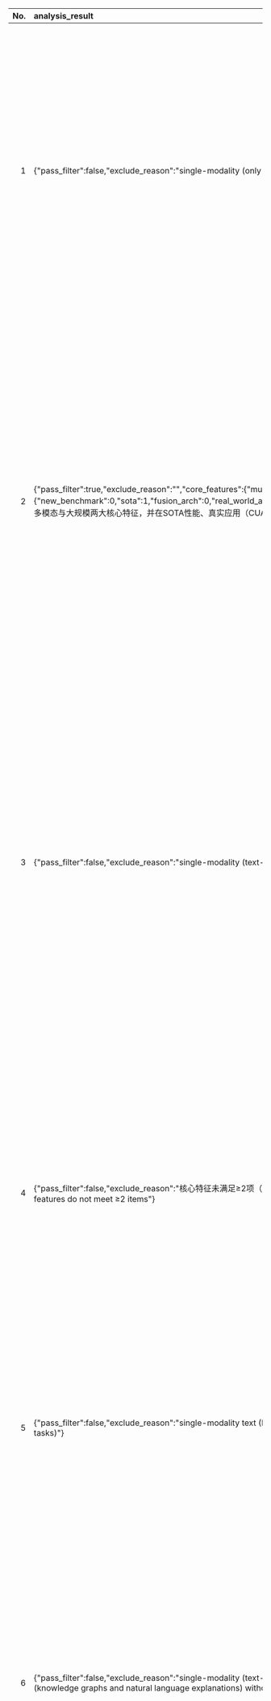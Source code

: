 |   No. |   analysis_result | title | authors | abstract | link |
|------:|:------------------|:------|:--------|:---------|:-----|
|     1 | {"pass_filter":false,"exclude_reason":"single-modality (only visual images)","raw_score":0,"norm_score":0,"reason":"Excluded: single-modality (only visual images)"} | SUB: Benchmarking CBM Generalization via Synthetic Attribute   Substitutions | Jessica Bader, Leander Girrbach, Stephan Alaniz, Zeynep Akata | Concept Bottleneck Models (CBMs) and other concept-based interpretable models show great promise for making AI applications more transparent, which is essential in fields like medicine. Despite their success, we demonstrate that CBMs struggle to reliably identify the correct concepts under distribution shifts. To assess the robustness of CBMs to concept variations, we introduce SUB: a fine-grained image and concept benchmark containing 38,400 synthetic images based on the CUB dataset. To create SUB, we select a CUB subset of 33 bird classes and 45 concepts to generate images which substitute a specific concept, such as wing color or belly pattern. We introduce a novel Tied Diffusion Guidance (TDG) method to precisely control generated images, where noise sharing for two parallel denoising processes ensures that both the correct bird class and the correct attribute are generated. This novel benchmark enables rigorous evaluation of CBMs and similar interpretable models, contributing to the development of more robust methods. Our code is available at https://github.com/ExplainableML/sub and the dataset at http://huggingface.co/datasets/Jessica-bader/SUB. | http://arxiv.org/abs/2507.23784v1 |
|     2 | {"pass_filter":true,"exclude_reason":"","core_features":{"multi_modal":1,"large_scale":1,"unified_framework":0,"novel_paradigm":0},"plus_features":{"new_benchmark":0,"sota":1,"fusion_arch":0,"real_world_app":1,"reasoning_planning":0,"scaling_modalities":0,"open_source":1},"raw_score":7,"norm_score":7,"reason":"满足多模态与大规模两大核心特征，并在SOTA性能、真实应用（CUAs）及开源方面表现突出。"} | Phi-Ground Tech Report: Advancing Perception in GUI Grounding | Miaosen Zhang, Ziqiang Xu, Jialiang Zhu, Qi Dai, Kai Qiu, Yifan Yang, Chong Luo, Tianyi Chen, Justin Wagle, Tim Franklin, Baining Guo | With the development of multimodal reasoning models, Computer Use Agents (CUAs), akin to Jarvis from \textit{"Iron Man"}, are becoming a reality. GUI grounding is a core component for CUAs to execute actual actions, similar to mechanical control in robotics, and it directly leads to the success or failure of the system. It determines actions such as clicking and typing, as well as related parameters like the coordinates for clicks. Current end-to-end grounding models still achieve less than 65\% accuracy on challenging benchmarks like ScreenSpot-pro and UI-Vision, indicating they are far from being ready for deployment. % , as a single misclick can result in unacceptable consequences. In this work, we conduct an empirical study on the training of grounding models, examining details from data collection to model training. Ultimately, we developed the \textbf{Phi-Ground} model family, which achieves state-of-the-art performance across all five grounding benchmarks for models under $10B$ parameters in agent settings. In the end-to-end model setting, our model still achieves SOTA results with scores of \textit{\textbf{43.2}} on ScreenSpot-pro and \textit{\textbf{27.2}} on UI-Vision. We believe that the various details discussed in this paper, along with our successes and failures, not only clarify the construction of grounding models but also benefit other perception tasks. Project homepage: \href{https://zhangmiaosen2000.github.io/Phi-Ground/}{https://zhangmiaosen2000.github.io/Phi-Ground/} | http://arxiv.org/abs/2507.23779v1 |
|     3 | {"pass_filter":false,"exclude_reason":"single-modality (text-only, LLM-based)","raw_score":0,"norm_score":0,"reason":"Excluded: single-modality (text-only, LLM-based)"} | SimuRA: Towards General Goal-Oriented Agent via Simulative Reasoning   Architecture with LLM-Based World Model | Mingkai Deng, Jinyu Hou, Yilin Shen, Hongxia Jin, Graham Neubig, Zhiting Hu, Eric Xing | AI agents built on large language models (LLMs) hold enormous promise, but current practice focuses on a one-task-one-agent approach, which not only falls short of scalability and generality, but also suffers from the fundamental limitations of autoregressive LLMs. On the other hand, humans are general agents who reason by mentally simulating the outcomes of their actions and plans. Moving towards a more general and powerful AI agent, we introduce SimuRA, a goal-oriented architecture for generalized agentic reasoning. Based on a principled formulation of optimal agent in any environment, \modelname overcomes the limitations of autoregressive reasoning by introducing a world model for planning via simulation. The generalized world model is implemented using LLM, which can flexibly plan in a wide range of environments using the concept-rich latent space of natural language. Experiments on difficult web browsing tasks show that \modelname improves the success of flight search from 0\% to 32.2\%. World-model-based planning, in particular, shows consistent advantage of up to 124\% over autoregressive planning, demonstrating the advantage of world model simulation as a reasoning paradigm. We are excited about the possibility for training a single, general agent model based on LLMs that can act superintelligently in all environments. To start, we make SimuRA, a web-browsing agent built on \modelname with pretrained LLMs, available as a research demo for public testing. | http://arxiv.org/abs/2507.23773v1 |
|     4 | {"pass_filter":false,"exclude_reason":"核心特征未满足≥2项（无多模态、无大规模模型、无统一框架、无非常规范式）","raw_score":0,"norm_score":0,"reason":"Excluded: core features do not meet ≥2 items"} | Consensus-Driven Active Model Selection | Justin Kay, Grant Van Horn, Subhransu Maji, Daniel Sheldon, Sara Beery | The widespread availability of off-the-shelf machine learning models poses a challenge: which model, of the many available candidates, should be chosen for a given data analysis task? This question of model selection is traditionally answered by collecting and annotating a validation dataset -- a costly and time-intensive process. We propose a method for active model selection, using predictions from candidate models to prioritize the labeling of test data points that efficiently differentiate the best candidate. Our method, CODA, performs consensus-driven active model selection by modeling relationships between classifiers, categories, and data points within a probabilistic framework. The framework uses the consensus and disagreement between models in the candidate pool to guide the label acquisition process, and Bayesian inference to update beliefs about which model is best as more information is collected. We validate our approach by curating a collection of 26 benchmark tasks capturing a range of model selection scenarios. CODA outperforms existing methods for active model selection significantly, reducing the annotation effort required to discover the best model by upwards of 70% compared to the previous state-of-the-art. Code and data are available at https://github.com/justinkay/coda. | http://arxiv.org/abs/2507.23771v1 |
|     5 | {"pass_filter":false,"exclude_reason":"single-modality text (LLM prompts and tasks)","raw_score":0,"norm_score":0,"reason":"Excluded: single-modality text (LLM prompts and tasks)"} | CoT-Self-Instruct: Building high-quality synthetic prompts for reasoning   and non-reasoning tasks | Ping Yu, Jack Lanchantin, Tianlu Wang, Weizhe Yuan, Olga Golovneva, Ilia Kulikov, Sainbayar Sukhbaatar, Jason Weston, Jing Xu | We propose CoT-Self-Instruct, a synthetic data generation method that instructs LLMs to first reason and plan via Chain-of-Thought (CoT) based on the given seed tasks, and then to generate a new synthetic prompt of similar quality and complexity for use in LLM training, followed by filtering for high-quality data with automatic metrics. In verifiable reasoning, our synthetic data significantly outperforms existing training datasets, such as s1k and OpenMathReasoning, across MATH500, AMC23, AIME24 and GPQA-Diamond. For non-verifiable instruction-following tasks, our method surpasses the performance of human or standard self-instruct prompts on both AlpacaEval 2.0 and Arena-Hard. | http://arxiv.org/abs/2507.23751v1 |
|     6 | {"pass_filter":false,"exclude_reason":"single-modality (text-only)","raw_score":0,"norm_score":0,"reason":"Excluded: single-modality (text-only) as it only involves text (knowledge graphs and natural language explanations) without other modalities."} | Rule2Text: Natural Language Explanation of Logical Rules in Knowledge   Graphs | Nasim Shirvani-Mahdavi, Devin Wingfield, Amin Ghasemi, Chengkai Li | Knowledge graphs (KGs) often contain sufficient information to support the inference of new facts. Identifying logical rules not only improves the completeness of a knowledge graph but also enables the detection of potential errors, reveals subtle data patterns, and enhances the overall capacity for reasoning and interpretation. However, the complexity of such rules, combined with the unique labeling conventions of each KG, can make them difficult for humans to understand. In this paper, we explore the potential of large language models to generate natural language explanations for logical rules. Specifically, we extract logical rules using the AMIE 3.5.1 rule discovery algorithm from the benchmark dataset FB15k-237 and two large-scale datasets, FB-CVT-REV and FB+CVT-REV. We examine various prompting strategies, including zero- and few-shot prompting, including variable entity types, and chain-of-thought reasoning. We conduct a comprehensive human evaluation of the generated explanations based on correctness, clarity, and hallucination, and also assess the use of large language models as automatic judges. Our results demonstrate promising performance in terms of explanation correctness and clarity, although several challenges remain for future research. All scripts and data used in this study are publicly available at https://github.com/idirlab/KGRule2NL}{https://github.com/idirlab/KGRule2NL. | http://arxiv.org/abs/2507.23740v1 |
|     7 | {"pass_filter":true,"exclude_reason":"","core_features":{"multi_modal":1,"large_scale":1,"unified_framework":1,"novel_paradigm":1},"plus_features":{"new_benchmark":0,"sota":0,"fusion_arch":1,"real_world_app":1,"reasoning_planning":1,"scaling_modalities":0,"open_source":0},"raw_score":11,"norm_score":10,"reason":"满足多模态、大规模、统一框架、新颖范式四大核心特征，并在融合架构、真实应用、推理规划方面表现突出。"} | Distributed AI Agents for Cognitive Underwater Robot Autonomy | Markus Buchholz, Ignacio Carlucho, Michele Grimaldi, Yvan R. Petillot | Achieving robust cognitive autonomy in robots navigating complex, unpredictable environments remains a fundamental challenge in robotics. This paper presents Underwater Robot Self-Organizing Autonomy (UROSA), a groundbreaking architecture leveraging distributed Large Language Model AI agents integrated within the Robot Operating System 2 (ROS 2) framework to enable advanced cognitive capabilities in Autonomous Underwater Vehicles. UROSA decentralises cognition into specialised AI agents responsible for multimodal perception, adaptive reasoning, dynamic mission planning, and real-time decision-making. Central innovations include flexible agents dynamically adapting their roles, retrieval-augmented generation utilising vector databases for efficient knowledge management, reinforcement learning-driven behavioural optimisation, and autonomous on-the-fly ROS 2 node generation for runtime functional extensibility. Extensive empirical validation demonstrates UROSA's promising adaptability and reliability through realistic underwater missions in simulation and real-world deployments, showing significant advantages over traditional rule-based architectures in handling unforeseen scenarios, environmental uncertainties, and novel mission objectives. This work not only advances underwater autonomy but also establishes a scalable, safe, and versatile cognitive robotics framework capable of generalising to a diverse array of real-world applications. | http://arxiv.org/abs/2507.23735v1 |
|     8 | {"pass_filter":false,"exclude_reason":"single-modality mathematical reasoning","raw_score":0,"norm_score":0,"reason":"Excluded: single-modality mathematical reasoning"} | Seed-Prover: Deep and Broad Reasoning for Automated Theorem Proving | Luoxin Chen, Jinming Gu, Liankai Huang, Wenhao Huang, Zhicheng Jiang, Allan Jie, Xiaoran Jin, Xing Jin, Chenggang Li, Kaijing Ma, Cheng Ren, Jiawei Shen, Wenlei Shi, Tong Sun, He Sun, Jiahui Wang, Siran Wang, Zhihong Wang, Chenrui Wei, Shufa Wei, Yonghui Wu, Yuchen Wu, Yihang Xia, Huajian Xin, Fan Yang, Huaiyuan Ying, Hongyi Yuan, Zheng Yuan, Tianyang Zhan, Chi Zhang, Yue Zhang, Ge Zhang, Tianyun Zhao, Jianqiu Zhao, Yichi Zhou, Thomas Hanwen Zhu | LLMs have demonstrated strong mathematical reasoning abilities by leveraging reinforcement learning with long chain-of-thought, yet they continue to struggle with theorem proving due to the lack of clear supervision signals when solely using natural language. Dedicated domain-specific languages like Lean provide clear supervision via formal verification of proofs, enabling effective training through reinforcement learning. In this work, we propose \textbf{Seed-Prover}, a lemma-style whole-proof reasoning model. Seed-Prover can iteratively refine its proof based on Lean feedback, proved lemmas, and self-summarization. To solve IMO-level contest problems, we design three test-time inference strategies that enable both deep and broad reasoning. Seed-Prover proves $78.1\%$ of formalized past IMO problems, saturates MiniF2F, and achieves over 50\% on PutnamBench, outperforming the previous state-of-the-art by a large margin. To address the lack of geometry support in Lean, we introduce a geometry reasoning engine \textbf{Seed-Geometry}, which outperforms previous formal geometry engines. We use these two systems to participate in IMO 2025 and fully prove 5 out of 6 problems. This work represents a significant advancement in automated mathematical reasoning, demonstrating the effectiveness of formal verification with long chain-of-thought reasoning. | http://arxiv.org/abs/2507.23726v1 |
|     9 | {"pass_filter":false,"exclude_reason":"single-modality visual 3D video reconstruction","raw_score":0,"norm_score":0,"reason":"Excluded: single-modality visual 3D video reconstruction"} | Enhanced Velocity Field Modeling for Gaussian Video Reconstruction | Zhenyang Li, Xiaoyang Bai, Tongchen Zhang, Pengfei Shen, Weiwei Xu, Yifan Peng | High-fidelity 3D video reconstruction is essential for enabling real-time rendering of dynamic scenes with realistic motion in virtual and augmented reality (VR/AR). The deformation field paradigm of 3D Gaussian splatting has achieved near-photorealistic results in video reconstruction due to the great representation capability of deep deformation networks. However, in videos with complex motion and significant scale variations, deformation networks often overfit to irregular Gaussian trajectories, leading to suboptimal visual quality. Moreover, the gradient-based densification strategy designed for static scene reconstruction proves inadequate to address the absence of dynamic content. In light of these challenges, we propose a flow-empowered velocity field modeling scheme tailored for Gaussian video reconstruction, dubbed FlowGaussian-VR. It consists of two core components: a velocity field rendering (VFR) pipeline which enables optical flow-based optimization, and a flow-assisted adaptive densification (FAD) strategy that adjusts the number and size of Gaussians in dynamic regions. We validate our model's effectiveness on multi-view dynamic reconstruction and novel view synthesis with multiple real-world datasets containing challenging motion scenarios, demonstrating not only notable visual improvements (over 2.5 dB gain in PSNR) and less blurry artifacts in dynamic textures, but also regularized and trackable per-Gaussian trajectories. | http://arxiv.org/abs/2507.23704v1 |
|    10 | {"pass_filter":false,"exclude_reason":"single-modality text-based (only text, no other modalities)","raw_score":0,"norm_score":0,"reason":"Excluded: single-modality text-based"} | TextQuests: How Good are LLMs at Text-Based Video Games? | Long Phan, Mantas Mazeika, Andy Zou, Dan Hendrycks | Evaluating AI agents within complex, interactive environments that mirror real-world challenges is critical for understanding their practical capabilities. While existing agent benchmarks effectively assess skills like tool use or performance on structured tasks, they often do not fully capture an agent's ability to operate autonomously in exploratory environments that demand sustained, self-directed reasoning over a long and growing context. To spur the development of agents capable of more robust intrinsic reasoning over long horizons, we introduce TextQuests, a benchmark based on the Infocom suite of interactive fiction games. These text-based adventures, which can take human players over 30 hours and require hundreds of precise actions to solve, serve as an effective proxy for evaluating AI agents on focused, stateful tasks. The benchmark is specifically designed to assess an LLM agent's capacity for self-contained problem-solving by precluding the use of external tools, thereby focusing on intrinsic long-context reasoning capabilities in an exploratory environment characterized by the need for trial-and-error learning and sustained problem-solving within a single interactive session. We release TextQuests at https://textquests.ai. | http://arxiv.org/abs/2507.23701v1 |
|    11 | {"pass_filter":false,"exclude_reason":"single-modality (visual only)","raw_score":0,"norm_score":0,"reason":"Excluded: single-modality (visual only)"} | Scalable Multi-Task Reinforcement Learning for Generalizable Spatial   Intelligence in Visuomotor Agents | Shaofei Cai, Zhancun Mu, Haiwen Xia, Bowei Zhang, Anji Liu, Yitao Liang | While Reinforcement Learning (RL) has achieved remarkable success in language modeling, its triumph hasn't yet fully translated to visuomotor agents. A primary challenge in RL models is their tendency to overfit specific tasks or environments, thereby hindering the acquisition of generalizable behaviors across diverse settings. This paper provides a preliminary answer to this challenge by demonstrating that RL-finetuned visuomotor agents in Minecraft can achieve zero-shot generalization to unseen worlds. Specifically, we explore RL's potential to enhance generalizable spatial reasoning and interaction capabilities in 3D worlds. To address challenges in multi-task RL representation, we analyze and establish cross-view goal specification as a unified multi-task goal space for visuomotor policies. Furthermore, to overcome the significant bottleneck of manual task design, we propose automated task synthesis within the highly customizable Minecraft environment for large-scale multi-task RL training, and we construct an efficient distributed RL framework to support this. Experimental results show RL significantly boosts interaction success rates by $4\times$ and enables zero-shot generalization of spatial reasoning across diverse environments, including real-world settings. Our findings underscore the immense potential of RL training in 3D simulated environments, especially those amenable to large-scale task generation, for significantly advancing visuomotor agents' spatial reasoning. | http://arxiv.org/abs/2507.23698v1 |
|    12 | {"pass_filter":false,"exclude_reason":"single-modality (LLM as language model only)","raw_score":0,"norm_score":0,"reason":"Excluded: single-modality (LLM as language model only)"} | A survey of multi-agent geosimulation methodologies: from ABM to LLM | Virginia Padilla, Jacinto Dávila | We provide a comprehensive examination of agent-based approaches that codify the principles and linkages underlying multi-agent systems, simulations, and information systems. Based on two decades of study, this paper confirms a framework intended as a formal specification for geosimulation platforms. Our findings show that large language models (LLMs) can be effectively incorporated as agent components if they follow a structured architecture specific to fundamental agent activities such as perception, memory, planning, and action. This integration is precisely consistent with the architecture that we formalize, providing a solid platform for next-generation geosimulation systems. | http://arxiv.org/abs/2507.23694v1 |
|    13 | {"pass_filter":false,"exclude_reason":"core features不足2项","raw_score":0,"norm_score":0,"reason":"Excluded: core features不足2项"} | villa-X: Enhancing Latent Action Modeling in Vision-Language-Action   Models | Xiaoyu Chen, Hangxing Wei, Pushi Zhang, Chuheng Zhang, Kaixin Wang, Yanjiang Guo, Rushuai Yang, Yucen Wang, Xinquan Xiao, Li Zhao, Jianyu Chen, Jiang Bian | Visual-Language-Action (VLA) models have emerged as a popular paradigm for learning robot manipulation policies that can follow language instructions and generalize to novel scenarios. Recent work has begun to explore the incorporation of latent actions, an abstract representation of visual change between two frames, into VLA pre-training. In this paper, we introduce villa-X, a novel Visual-Language-Latent-Action (ViLLA) framework that advances latent action modeling for learning generalizable robot manipulation policies. Our approach improves both how latent actions are learned and how they are incorporated into VLA pre-training. Together, these contributions enable villa-X to achieve superior performance across simulated environments including SIMPLER and LIBERO, as well as on two real-world robot setups including gripper and dexterous hand manipulation. We believe the ViLLA paradigm holds significant promise, and that our villa-X provides a strong foundation for future research. | http://arxiv.org/abs/2507.23682v1 |
|    14 | {"pass_filter":false,"exclude_reason":"single-modality text processing","raw_score":0,"norm_score":0,"reason":"Excluded: single-modality text processing"} | Automating AI Failure Tracking: Semantic Association of Reports in AI   Incident Database | Diego Russo, Gian Marco Orlando, Valerio La Gatta, Vincenzo Moscato | Artificial Intelligence (AI) systems are transforming critical sectors such as healthcare, finance, and transportation, enhancing operational efficiency and decision-making processes. However, their deployment in high-stakes domains has exposed vulnerabilities that can result in significant societal harm. To systematically study and mitigate these risk, initiatives like the AI Incident Database (AIID) have emerged, cataloging over 3,000 real-world AI failure reports. Currently, associating a new report with the appropriate AI Incident relies on manual expert intervention, limiting scalability and delaying the identification of emerging failure patterns.   To address this limitation, we propose a retrieval-based framework that automates the association of new reports with existing AI Incidents through semantic similarity modeling. We formalize the task as a ranking problem, where each report-comprising a title and a full textual description-is compared to previously documented AI Incidents based on embedding cosine similarity. Benchmarking traditional lexical methods, cross-encoder architectures, and transformer-based sentence embedding models, we find that the latter consistently achieve superior performance. Our analysis further shows that combining titles and descriptions yields substantial improvements in ranking accuracy compared to using titles alone. Moreover, retrieval performance remains stable across variations in description length, highlighting the robustness of the framework. Finally, we find that retrieval performance consistently improves as the training set expands. Our approach provides a scalable and efficient solution for supporting the maintenance of the AIID. | http://arxiv.org/abs/2507.23669v1 |
|    15 | {"pass_filter":false,"exclude_reason":"single-modality education recommendation","raw_score":0,"norm_score":0,"reason":"Excluded: single-modality education recommendation"} | Personalized Education with Ranking Alignment Recommendation | Haipeng Liu, Yuxuan Liu, Ting Long | Personalized question recommendation aims to guide individual students through questions to enhance their mastery of learning targets. Most previous methods model this task as a Markov Decision Process and use reinforcement learning to solve, but they struggle with efficient exploration, failing to identify the best questions for each student during training. To address this, we propose Ranking Alignment Recommendation (RAR), which incorporates collaborative ideas into the exploration mechanism, enabling more efficient exploration within limited training episodes. Experiments show that RAR effectively improves recommendation performance, and our framework can be applied to any RL-based question recommender. Our code is available in https://github.com/wuming29/RAR.git. | http://arxiv.org/abs/2507.23664v1 |
|    16 | {"pass_filter":false,"exclude_reason":"single-modality (only visual for classification and segmentation)","raw_score":0,"norm_score":0,"reason":"Excluded: single-modality (only visual for classification and segmentation)"} | Efficient Masked Attention Transformer for Few-Shot Classification and   Segmentation | Dustin Carrión-Ojeda, Stefan Roth, Simone Schaub-Meyer | Few-shot classification and segmentation (FS-CS) focuses on jointly performing multi-label classification and multi-class segmentation using few annotated examples. Although the current state of the art (SOTA) achieves high accuracy in both tasks, it struggles with small objects. To overcome this, we propose the Efficient Masked Attention Transformer (EMAT), which improves classification and segmentation accuracy, especially for small objects. EMAT introduces three modifications: a novel memory-efficient masked attention mechanism, a learnable downscaling strategy, and parameter-efficiency enhancements. EMAT outperforms all FS-CS methods on the PASCAL-5$^i$ and COCO-20$^i$ datasets, using at least four times fewer trainable parameters. Moreover, as the current FS-CS evaluation setting discards available annotations, despite their costly collection, we introduce two novel evaluation settings that consider these annotations to better reflect practical scenarios. | http://arxiv.org/abs/2507.23642v1 |
|    17 | {"pass_filter":false,"exclude_reason":"single-modality (all image data: MNIST, CIFAR-10, Alzheimer's MRI)","raw_score":0,"norm_score":0,"reason":"Excluded: single-modality (all image data)"} | OptiGradTrust: Byzantine-Robust Federated Learning with Multi-Feature   Gradient Analysis and Reinforcement Learning-Based Trust Weighting | Mohammad Karami, Fatemeh Ghassemi, Hamed Kebriaei, Hamid Azadegan | Federated Learning (FL) enables collaborative model training across distributed medical institutions while preserving patient privacy, but remains vulnerable to Byzantine attacks and statistical heterogeneity. We present OptiGradTrust, a comprehensive defense framework that evaluates gradient updates through a novel six-dimensional fingerprint including VAE reconstruction error, cosine similarity metrics, $L_2$ norm, sign-consistency ratio, and Monte Carlo Shapley value, which drive a hybrid RL-attention module for adaptive trust scoring. To address convergence challenges under data heterogeneity, we develop FedBN-Prox (FedBN-P), combining Federated Batch Normalization with proximal regularization for optimal accuracy-convergence trade-offs. Extensive evaluation across MNIST, CIFAR-10, and Alzheimer's MRI datasets under various Byzantine attack scenarios demonstrates significant improvements over state-of-the-art defenses, achieving up to +1.6 percentage points over FLGuard under non-IID conditions while maintaining robust performance against diverse attack patterns through our adaptive learning approach. | http://arxiv.org/abs/2507.23638v1 |
|    18 | {"pass_filter":false,"exclude_reason":"single-modality (pure text/language)","raw_score":0,"norm_score":0,"reason":"Excluded: single-modality (pure text/language)"} | MemoCue: Empowering LLM-Based Agents for Human Memory Recall via   Strategy-Guided Querying | Qian Zhao, Zhuo Sun, Bin Guo, Zhiwen Yu | Agent-assisted memory recall is one critical research problem in the field of human-computer interaction. In conventional methods, the agent can retrieve information from its equipped memory module to help the person recall incomplete or vague memories. The limited size of memory module hinders the acquisition of complete memories and impacts the memory recall performance in practice. Memory theories suggest that the person's relevant memory can be proactively activated through some effective cues. Inspired by this, we propose a novel strategy-guided agent-assisted memory recall method, allowing the agent to transform an original query into a cue-rich one via the judiciously designed strategy to help the person recall memories. To this end, there are two key challenges. (1) How to choose the appropriate recall strategy for diverse forgetting scenarios with distinct memory-recall characteristics? (2) How to obtain the high-quality responses leveraging recall strategies, given only abstract and sparsely annotated strategy patterns? To address the challenges, we propose a Recall Router framework. Specifically, we design a 5W Recall Map to classify memory queries into five typical scenarios and define fifteen recall strategy patterns across the corresponding scenarios. We then propose a hierarchical recall tree combined with the Monte Carlo Tree Search algorithm to optimize the selection of strategy and the generation of strategy responses. We construct an instruction tuning dataset and fine-tune multiple open-source large language models (LLMs) to develop MemoCue, an agent that excels in providing memory-inspired responses. Experiments on three representative datasets show that MemoCue surpasses LLM-based methods by 17.74% in recall inspiration. Further human evaluation highlights its advantages in memory-recall applications. | http://arxiv.org/abs/2507.23633v1 |
|    19 | {"pass_filter":false,"exclude_reason":"single-modality time series","raw_score":0,"norm_score":0,"reason":"Excluded: single-modality time series"} | L-GTA: Latent Generative Modeling for Time Series Augmentation | Luis Roque, Carlos Soares, Vitor Cerqueira, Luis Torgo | Data augmentation is gaining importance across various aspects of time series analysis, from forecasting to classification and anomaly detection tasks. We introduce the Latent Generative Transformer Augmentation (L-GTA) model, a generative approach using a transformer-based variational recurrent autoencoder. This model uses controlled transformations within the latent space of the model to generate new time series that preserve the intrinsic properties of the original dataset. L-GTA enables the application of diverse transformations, ranging from simple jittering to magnitude warping, and combining these basic transformations to generate more complex synthetic time series datasets. Our evaluation of several real-world datasets demonstrates the ability of L-GTA to produce more reliable, consistent, and controllable augmented data. This translates into significant improvements in predictive accuracy and similarity measures compared to direct transformation methods. | http://arxiv.org/abs/2507.23615v1 |
|    20 | {"pass_filter":true,"exclude_reason":"","core_features":{"multi_modal":1,"large_scale":1,"unified_framework":1,"novel_paradigm":0},"plus_features":{"new_benchmark":0,"sota":0,"fusion_arch":0,"real_world_app":1,"reasoning_planning":1,"scaling_modalities":0,"open_source":0},"raw_score":8,"norm_score":8,"reason":"满足多模态（视觉截图+语言LLM）、大规模模型（LLM）及统一框架（单一LLM处理多任务）三大核心特征，并在真实安全应用与推理分析方面有突出表现。"} | LLM-Based Identification of Infostealer Infection Vectors from   Screenshots: The Case of Aurora | Estelle Ruellan, Eric Clay, Nicholas Ascoli | Infostealers exfiltrate credentials, session cookies, and sensitive data from infected systems. With over 29 million stealer logs reported in 2024, manual analysis and mitigation at scale are virtually unfeasible/unpractical. While most research focuses on proactive malware detection, a significant gap remains in leveraging reactive analysis of stealer logs and their associated artifacts. Specifically, infection artifacts such as screenshots, image captured at the point of compromise, are largely overlooked by the current literature. This paper introduces a novel approach leveraging Large Language Models (LLMs), more specifically gpt-4o-mini, to analyze infection screenshots to extract potential Indicators of Compromise (IoCs), map infection vectors, and track campaigns. Focusing on the Aurora infostealer, we demonstrate how LLMs can process screenshots to identify infection vectors, such as malicious URLs, installer files, and exploited software themes. Our method extracted 337 actionable URLs and 246 relevant files from 1000 screenshots, revealing key malware distribution methods and social engineering tactics. By correlating extracted filenames, URLs, and infection themes, we identified three distinct malware campaigns, demonstrating the potential of LLM-driven analysis for uncovering infection workflows and enhancing threat intelligence. By shifting malware analysis from traditional log-based detection methods to a reactive, artifact-driven approach that leverages infection screenshots, this research presents a scalable method for identifying infection vectors and enabling early intervention. | http://arxiv.org/abs/2507.23611v1 |
|    21 | {"pass_filter":false,"exclude_reason":"single-modality clinical NLP","raw_score":0,"norm_score":0,"reason":"Excluded: single-modality clinical NLP"} | Deep Learning-based Prediction of Clinical Trial Enrollment with   Uncertainty Estimates | Tien Huu Do, Antoine Masquelier, Nae Eoun Lee, Jonathan Crowther | Clinical trials are a systematic endeavor to assess the safety and efficacy of new drugs or treatments. Conducting such trials typically demands significant financial investment and meticulous planning, highlighting the need for accurate predictions of trial outcomes. Accurately predicting patient enrollment, a key factor in trial success, is one of the primary challenges during the planning phase. In this work, we propose a novel deep learning-based method to address this critical challenge. Our method, implemented as a neural network model, leverages pre-trained language models (PLMs) to capture the complexities and nuances of clinical documents, transforming them into expressive representations. These representations are then combined with encoded tabular features via an attention mechanism. To account for uncertainties in enrollment prediction, we enhance the model with a probabilistic layer based on the Gamma distribution, which enables range estimation. We apply the proposed model to predict clinical trial duration, assuming site-level enrollment follows a Poisson-Gamma process. We carry out extensive experiments on real-world clinical trial data, and show that the proposed method can effectively predict the number of patients enrolled at a number of sites for a given clinical trial, outperforming established baseline models. | http://arxiv.org/abs/2507.23607v1 |
|    22 | {"pass_filter":false,"exclude_reason":"single-modality (pure language model for planning, no other modalities involved)","raw_score":0,"norm_score":0,"reason":"Excluded: single-modality (pure language model for planning, no other modalities involved)"} | Can LLM-Reasoning Models Replace Classical Planning? A Benchmark Study | Kai Goebel, Patrik Zips | Recent advancements in Large Language Models have sparked interest in their potential for robotic task planning. While these models demonstrate strong generative capabilities, their effectiveness in producing structured and executable plans remains uncertain. This paper presents a systematic evaluation of a broad spectrum of current state of the art language models, each directly prompted using Planning Domain Definition Language domain and problem files, and compares their planning performance with the Fast Downward planner across a variety of benchmarks. In addition to measuring success rates, we assess how faithfully the generated plans translate into sequences of actions that can actually be executed, identifying both strengths and limitations of using these models in this setting. Our findings show that while the models perform well on simpler planning tasks, they continue to struggle with more complex scenarios that require precise resource management, consistent state tracking, and strict constraint compliance. These results underscore fundamental challenges in applying language models to robotic planning in real world environments. By outlining the gaps that emerge during execution, we aim to guide future research toward combined approaches that integrate language models with classical planners in order to enhance the reliability and scalability of planning in autonomous robotics. | http://arxiv.org/abs/2507.23589v1 |
|    23 | {"pass_filter":false,"exclude_reason":"core features < 2","raw_score":0,"norm_score":0,"reason":"Excluded: core features < 2"} | Semantic Chain-of-Trust: Autonomous Trust Orchestration for Collaborator   Selection via Hypergraph-Aided Agentic AI | Botao Zhu, Xianbin Wang, Dusit Niyato | In collaborative systems, the effective completion of tasks hinges on task-specific trust evaluations of potential devices for distributed collaboration. However, the complexity of tasks, the spatiotemporal dynamism of distributed device resources, and the inevitable assessment overhead dramatically increase the complexity and resource consumption of the trust evaluation process. As a result, ill-timed or overly frequent trust evaluations can reduce utilization rate of constrained resources, negatively affecting collaborative task execution. To address this challenge, this paper proposes an autonomous trust orchestration method based on a new concept of semantic chain-of-trust. Our technique employs agentic AI and hypergraph to establish and maintain trust relationships among devices. By leveraging its strengths in autonomous perception, task decomposition, and semantic reasoning, we propose agentic AI to perceive device states and autonomously perform trust evaluations of collaborators based on historical performance data only during device idle periods, thereby enabling efficient utilization of distributed resources. In addition, agentic AI performs task-specific trust evaluations on collaborator resources by analyzing the alignment between resource capabilities and task requirements. Moreover, by maintaining a trust hypergraph embedded with trust semantics for each device, agentic AI enables hierarchical management of collaborators and identifies collaborators requiring trust evaluation based on trust semantics, thereby achieving a balance between overhead and trust accuracy. Furthermore, local trust hypergraphs from multiple devices can be chained together to support multi-hop collaboration, enabling efficient coordination in large-scale systems. Experimental results demonstrate that the proposed method achieves resource-efficient trust evaluation. | http://arxiv.org/abs/2507.23565v1 |
|    24 | {"pass_filter":false,"exclude_reason":"core_features不足2项（仅large_scale满足）","raw_score":0,"norm_score":0,"reason":"Excluded: core_features不足2项（仅large_scale满足）"} | DICE: Dynamic In-Context Example Selection in LLM Agents via Efficient   Knowledge Transfer | Ruoyu Wang, Junda Wu, Yu Xia, Tong Yu, Ryan A. Rossi, Julian McAuley, Lina Yao | Large language model-based agents, empowered by in-context learning (ICL), have demonstrated strong capabilities in complex reasoning and tool-use tasks. However, existing works have shown that the effectiveness of ICL is highly sensitive to the choice of demonstrations, with suboptimal examples often leading to unstable or degraded performance. While prior work has explored example selection, including in some agentic or multi-step settings, existing approaches typically rely on heuristics or task-specific designs and lack a general, theoretically grounded criterion for what constitutes an effective demonstration across reasoning steps. Therefore, it is non-trivial to develop a principled, general-purpose method for selecting demonstrations that consistently benefit agent performance. In this paper, we address this challenge with DICE, Dynamic In-Context Example Selection for LLM Agents, a theoretically grounded ICL framework for agentic tasks that selects the most relevant demonstrations at each step of reasoning. Our approach decomposes demonstration knowledge into transferable and non-transferable components through a causal lens, showing how the latter can introduce spurious dependencies that impair generalization. We further propose a stepwise selection criterion with a formal guarantee of improved agent performance. Importantly, DICE is a general, framework-agnostic solution that can be integrated as a plug-in module into existing agentic frameworks without any additional training cost. Extensive experiments across diverse domains demonstrate our method's effectiveness and generality, highlighting the importance of principled, context-aware demo selection for robust and efficient LLM agents. | http://arxiv.org/abs/2507.23554v1 |
|    25 | {"pass_filter":true,"exclude_reason":"","core_features":{"multi_modal":1,"large_scale":1,"unified_framework":0,"novel_paradigm":0},"plus_features":{"new_benchmark":0,"sota":0,"fusion_arch":0,"real_world_app":1,"reasoning_planning":0,"scaling_modalities":0,"open_source":0},"raw_score":5,"norm_score":5,"reason":"满足多模态与大规模两大核心特征，并在复杂场景分割等真实应用方面有一定价值。"} | ART: Adaptive Relation Tuning for Generalized Relation Prediction | Gopika Sudhakaran, Hikaru Shindo, Patrick Schramowski, Simone Schaub-Meyer, Kristian Kersting, Stefan Roth | Visual relation detection (VRD) is the task of identifying the relationships between objects in a scene. VRD models trained solely on relation detection data struggle to generalize beyond the relations on which they are trained. While prompt tuning has been used to adapt vision-language models (VLMs) for VRD, it uses handcrafted prompts and struggles with novel or complex relations. We argue that instruction tuning offers a more effective solution by fine-tuning VLMs on diverse instructional data. We thus introduce ART, an Adaptive Relation Tuning framework that adapts VLMs for VRD through instruction tuning and strategic instance selection. By converting VRD datasets into an instruction tuning format and employing an adaptive sampling algorithm, ART directs the VLM to focus on informative relations while maintaining generalizability. Specifically, we focus on the relation classification, where subject-object boxes are given and the model predicts the predicate between them. We tune on a held-in set and evaluate across multiple held-out datasets of varying complexity. Our approach strongly improves over its baselines and can infer unseen relation concepts, a capability absent in mainstream VRD methods. We demonstrate ART's practical value by using the predicted relations for segmenting complex scenes. | http://arxiv.org/abs/2507.23543v1 |
|    26 | {"pass_filter":true,"exclude_reason":"","core_features":{"multi_modal":1,"large_scale":1,"unified_framework":1,"novel_paradigm":0},"plus_features":{"new_benchmark":0,"sota":0,"fusion_arch":0,"real_world_app":1,"reasoning_planning":1,"scaling_modalities":0,"open_source":0},"raw_score":8,"norm_score":8,"reason":"满足多模态（多传感器融合）、大规模（GPT-4.1）、统一框架三大核心特征，并在推理规划与真实应用（自动驾驶）方面表现突出。"} | A Unified Perception-Language-Action Framework for Adaptive Autonomous   Driving | Yi Zhang, Erik Leo Haß, Kuo-Yi Chao, Nenad Petrovic, Yinglei Song, Chengdong Wu, Alois Knoll | Autonomous driving systems face significant challenges in achieving human-like adaptability, robustness, and interpretability in complex, open-world environments. These challenges stem from fragmented architectures, limited generalization to novel scenarios, and insufficient semantic extraction from perception. To address these limitations, we propose a unified Perception-Language-Action (PLA) framework that integrates multi-sensor fusion (cameras, LiDAR, radar) with a large language model (LLM)-augmented Vision-Language-Action (VLA) architecture, specifically a GPT-4.1-powered reasoning core. This framework unifies low-level sensory processing with high-level contextual reasoning, tightly coupling perception with natural language-based semantic understanding and decision-making to enable context-aware, explainable, and safety-bounded autonomous driving. Evaluations on an urban intersection scenario with a construction zone demonstrate superior performance in trajectory tracking, speed prediction, and adaptive planning. The results highlight the potential of language-augmented cognitive frameworks for advancing the safety, interpretability, and scalability of autonomous driving systems. | http://arxiv.org/abs/2507.23540v1 |
|    27 | {"pass_filter":false,"exclude_reason":"single-modality; focus on PEFT for edge devices (LLMs and CNNs, not multi-modal)","raw_score":0,"norm_score":0,"reason":"Excluded: single-modality; focus on PEFT for edge devices (LLMs and CNNs, not multi-modal)"} | From LLMs to Edge: Parameter-Efficient Fine-Tuning on Edge Devices | Georg Slamanig, Francesco Corti, Olga Saukh | Parameter-efficient fine-tuning (PEFT) methods reduce the computational costs of updating deep learning models by minimizing the number of additional parameters used to adapt a model to a down- stream task. While extensively researched in large language models (LLMs), their application to smaller models used on edge devices, such as convolutional neural networks, remains underexplored. This paper benchmarks and analyzes popular PEFT methods on convolutional architectures typically deployed in resource-constrained edge environments. We evaluate LoRA, DoRA, and GaLore for updating standard and depthwise convolutional architectures to handle distribution shifts and accommodate unseen classes. We utilize recently proposed PyTorch profilers to compare the updated model performance and computational costs of these PEFT methods with traditional fine-tuning approaches. With resource efficiency in mind, we investigate their update behavior across different rank dimensions. We find that the evaluated PEFT methods are only half as memory-efficient when applied to depthwise-separable convolution architectures, compared to their efficiency with LLMs. Conversely, when targeting convolu- tional architectures optimized for edge deployment, adapter-based PEFT methods can reduce floating point operations (FLOPs) during model updates by up to 95%. These insights offer valuable guidance for selecting PEFT methods based on hardware constraints, performance requirements, and application needs. Our code is online. | http://arxiv.org/abs/2507.23536v1 |
|    28 | {"pass_filter":false,"exclude_reason":"single-modality (pure text)","raw_score":0,"norm_score":0,"reason":"Excluded: single-modality (pure text)"} | Transparent AI: The Case for Interpretability and Explainability | Dhanesh Ramachandram, Himanshu Joshi, Judy Zhu, Dhari Gandhi, Lucas Hartman, Ananya Raval | As artificial intelligence systems increasingly inform high-stakes decisions across sectors, transparency has become foundational to responsible and trustworthy AI implementation. Leveraging our role as a leading institute in advancing AI research and enabling industry adoption, we present key insights and lessons learned from practical interpretability applications across diverse domains. This paper offers actionable strategies and implementation guidance tailored to organizations at varying stages of AI maturity, emphasizing the integration of interpretability as a core design principle rather than a retrospective add-on. | http://arxiv.org/abs/2507.23535v1 |
|    29 | {"pass_filter":true,"exclude_reason":"","core_features":{"multi_modal":1,"large_scale":1,"unified_framework":0,"novel_paradigm":0},"plus_features":{"new_benchmark":1,"sota":0,"fusion_arch":0,"real_world_app":0,"reasoning_planning":0,"scaling_modalities":0,"open_source":1},"raw_score":6,"norm_score":6,"reason":"满足多模态与大规模核心特征，提出新基准并开源。"} | MECAT: A Multi-Experts Constructed Benchmark for Fine-Grained Audio   Understanding Tasks | Yadong Niu, Tianzi Wang, Heinrich Dinkel, Xingwei Sun, Jiahao Zhou, Gang Li, Jizhong Liu, Xunying Liu, Junbo Zhang, Jian Luan | While large audio-language models have advanced open-ended audio understanding, they still fall short of nuanced human-level comprehension. This gap persists largely because current benchmarks, limited by data annotations and evaluation metrics, fail to reliably distinguish between generic and highly detailed model outputs. To this end, this work introduces MECAT, a Multi-Expert Constructed Benchmark for Fine-Grained Audio Understanding Tasks. Generated via a pipeline that integrates analysis from specialized expert models with Chain-of-Thought large language model reasoning, MECAT provides multi-perspective, fine-grained captions and open-set question-answering pairs. The benchmark is complemented by a novel metric: DATE (Discriminative-Enhanced Audio Text Evaluation). This metric penalizes generic terms and rewards detailed descriptions by combining single-sample semantic similarity with cross-sample discriminability. A comprehensive evaluation of state-of-the-art audio models is also presented, providing new insights into their current capabilities and limitations. The data and code are available at https://github.com/xiaomi-research/mecat | http://arxiv.org/abs/2507.23511v1 |
|    30 | {"pass_filter":false,"exclude_reason":"single-modality (pure vision), no multi-modal, large-scale, unified framework, or novel paradigm","raw_score":0,"norm_score":0,"reason":"Excluded: single-modality pure vision, lacks core features"} | I Am Big, You Are Little; I Am Right, You Are Wrong | David A. Kelly, Akchunya Chanchal, Nathan Blake | Machine learning for image classification is an active and rapidly developing field. With the proliferation of classifiers of different sizes and different architectures, the problem of choosing the right model becomes more and more important.   While we can assess a model's classification accuracy statistically, our understanding of the way these models work is unfortunately limited. In order to gain insight into the decision-making process of different vision models, we propose using minimal sufficient pixels sets to gauge a model's `concentration': the pixels that capture the essence of an image through the lens of the model. By comparing position, overlap, and size of sets of pixels, we identify that different architectures have statistically different concentration, in both size and position. In particular, ConvNext and EVA models differ markedly from the others. We also identify that images which are misclassified are associated with larger pixels sets than correct classifications. | http://arxiv.org/abs/2507.23509v1 |
|    31 | {"pass_filter":false,"exclude_reason":"single-modality image classification","raw_score":0,"norm_score":0,"reason":"Excluded: single-modality image classification"} | Causal Identification of Sufficient, Contrastive and Complete Feature   Sets in Image Classification | David A Kelly, Hana Chockler | Existing algorithms for explaining the outputs of image classifiers are based on a variety of approaches and produce explanations that lack formal rigor. On the other hand, logic-based explanations are formally and rigorously defined but their computability relies on strict assumptions about the model that do not hold on image classifiers.   In this paper, we show that causal explanations, in addition to being formally and rigorously defined, enjoy the same formal properties as logic-based ones, while still lending themselves to black-box algorithms and being a natural fit for image classifiers. We prove formal properties of causal explanations and introduce contrastive causal explanations for image classifiers. Moreover, we augment the definition of explanation with confidence awareness and introduce complete causal explanations: explanations that are classified with exactly the same confidence as the original image.   We implement our definitions, and our experimental results demonstrate that different models have different patterns of sufficiency, contrastiveness, and completeness. Our algorithms are efficiently computable, taking on average 6s per image on a ResNet50 model to compute all types of explanations, and are totally black-box, needing no knowledge of the model, no access to model internals, no access to gradient, nor requiring any properties, such as monotonicity, of the model. | http://arxiv.org/abs/2507.23497v1 |
|    32 | {"pass_filter":false,"exclude_reason":"core_features < 2","raw_score":0,"norm_score":0,"reason":"Excluded: core_features < 2"} | Digital literacy interventions can boost humans in discerning deepfakes | Dominique Geissler, Claire Robertson, Stefan Feuerriegel | Deepfakes, i.e., images generated by artificial intelligence (AI), can erode trust in institutions and compromise election outcomes, as people often struggle to discern real images from deepfakes. Improving digital literacy can help address these challenges, yet scalable and effective approaches remain largely unexplored. Here, we compare the efficacy of five digital literacy interventions to boost people's ability to discern deepfakes: (1) textual guidance on common indicators of deepfakes; (2) visual demonstrations of these indicators; (3) a gamified exercise for identifying deepfakes; (4) implicit learning through repeated exposure and feedback; and (5) explanations of how deepfakes are generated with the help of AI. We conducted an experiment with N=1,200 participants from the United States to test the immediate and long-term effectiveness of our interventions. Our results show that our interventions can boost deepfake discernment by up to 13 percentage points while maintaining trust in real images. Altogether, our approach is scalable, suitable for diverse populations, and highly effective for boosting deepfake detection while maintaining trust in truthful information. | http://arxiv.org/abs/2507.23492v1 |
|    33 | {"pass_filter":false,"exclude_reason":"single-modality (text only, causal reasoning task without other modalities)","raw_score":0,"norm_score":0,"reason":"Excluded: single-modality (text only, focusing on causal reasoning without other modalities)"} | Causal Reasoning in Pieces: Modular In-Context Learning for Causal   Discovery | Kacper Kadziolka, Saber Salehkaleybar | Causal inference remains a fundamental challenge for large language models. Recent advances in internal reasoning with large language models have sparked interest in whether state-of-the-art reasoning models can robustly perform causal discovery-a task where conventional models often suffer from severe overfitting and near-random performance under data perturbations. We study causal discovery on the Corr2Cause benchmark using the emergent OpenAI's o-series and DeepSeek-R model families and find that these reasoning-first architectures achieve significantly greater native gains than prior approaches. To capitalize on these strengths, we introduce a modular in-context pipeline inspired by the Tree-of-Thoughts and Chain-of-Thoughts methodologies, yielding nearly three-fold improvements over conventional baselines. We further probe the pipeline's impact by analyzing reasoning chain length, complexity, and conducting qualitative and quantitative comparisons between conventional and reasoning models. Our findings suggest that while advanced reasoning models represent a substantial leap forward, carefully structured in-context frameworks are essential to maximize their capabilities and offer a generalizable blueprint for causal discovery across diverse domains. | http://arxiv.org/abs/2507.23488v1 |
|    34 | {"pass_filter":false,"exclude_reason":"core features < 2 (only large_scale)","raw_score":0,"norm_score":0,"reason":"Excluded: core features insufficient (only large_scale)"} | Automated Feedback on Student-Generated UML and ER Diagrams Using Large   Language Models | Sebastian Gürtl, Gloria Schimetta, David Kerschbaumer, Michael Liut, Alexander Steinmaurer | UML and ER diagrams are foundational in computer science education but come with challenges for learners due to the need for abstract thinking, contextual understanding, and mastery of both syntax and semantics. These complexities are difficult to address through traditional teaching methods, which often struggle to provide scalable, personalized feedback, especially in large classes. We introduce DUET (Diagrammatic UML & ER Tutor), a prototype of an LLM-based tool, which converts a reference diagram and a student-submitted diagram into a textual representation and provides structured feedback based on the differences. It uses a multi-stage LLM pipeline to compare diagrams and generate reflective feedback. Furthermore, the tool enables analytical insights for educators, aiming to foster self-directed learning and inform instructional strategies. We evaluated DUET through semi-structured interviews with six participants, including two educators and four teaching assistants. They identified strengths such as accessibility, scalability, and learning support alongside limitations, including reliability and potential misuse. Participants also suggested potential improvements, such as bulk upload functionality and interactive clarification features. DUET presents a promising direction for integrating LLMs into modeling education and offers a foundation for future classroom integration and empirical evaluation. | http://arxiv.org/abs/2507.23470v1 |
|    35 | {"pass_filter":false,"exclude_reason":"single-modality (pure text)","raw_score":0,"norm_score":0,"reason":"Excluded: single-modality (pure text)"} | Role-Aware Language Models for Secure and Contextualized Access Control   in Organizations | Saeed Almheiri, Yerulan Kongrat, Adrian Santosh, Ruslan Tasmukhanov, Josemaria Vera, Muhammad Dehan Al Kautsar, Fajri Koto | As large language models (LLMs) are increasingly deployed in enterprise settings, controlling model behavior based on user roles becomes an essential requirement. Existing safety methods typically assume uniform access and focus on preventing harmful or toxic outputs, without addressing role-specific access constraints. In this work, we investigate whether LLMs can be fine-tuned to generate responses that reflect the access privileges associated with different organizational roles. We explore three modeling strategies: a BERT-based classifier, an LLM-based classifier, and role-conditioned generation. To evaluate these approaches, we construct two complementary datasets. The first is adapted from existing instruction-tuning corpora through clustering and role labeling, while the second is synthetically generated to reflect realistic, role-sensitive enterprise scenarios. We assess model performance across varying organizational structures and analyze robustness to prompt injection, role mismatch, and jailbreak attempts. | http://arxiv.org/abs/2507.23465v1 |
|    36 | {"pass_filter":false,"exclude_reason":"single-modality (keypoint detection, visual only)","raw_score":0,"norm_score":0,"reason":"Excluded: single-modality visual keypoint detection in federated learning"} | Mitigating Resolution-Drift in Federated Learning: Case of Keypoint   Detection | Taeheon Lim, Joohyung Lee, Kyungjae Lee, Jungchan Cho | The Federated Learning (FL) approach enables effective learning across distributed systems, while preserving user data privacy. To date, research has primarily focused on addressing statistical heterogeneity and communication efficiency, through which FL has achieved success in classification tasks. However, its application to non-classification tasks, such as human pose estimation, remains underexplored. This paper identifies and investigates a critical issue termed ``resolution-drift,'' where performance degrades significantly due to resolution variability across clients. Unlike class-level heterogeneity, resolution drift highlights the importance of resolution as another axis of not independent or identically distributed (non-IID) data. To address this issue, we present resolution-adaptive federated learning (RAF), a method that leverages heatmap-based knowledge distillation. Through multi-resolution knowledge distillation between higher-resolution outputs (teachers) and lower-resolution outputs (students), our approach enhances resolution robustness without overfitting. Extensive experiments and theoretical analysis demonstrate that RAF not only effectively mitigates resolution drift and achieves significant performance improvements, but also can be integrated seamlessly into existing FL frameworks. Furthermore, although this paper focuses on human pose estimation, our t-SNE analysis reveals distinct characteristics between classification and high-resolution representation tasks, supporting the generalizability of RAF to other tasks that rely on preserving spatial detail. | http://arxiv.org/abs/2507.23461v1 |
|    37 | {"pass_filter":false,"exclude_reason":"single-modality (pure text)","raw_score":0,"norm_score":0,"reason":"Excluded: single-modality (pure text)"} | KLAN: Kuaishou Landing-page Adaptive Navigator | Fan Li, Chang Meng, Jiaqi Fu, Shuchang Liu, Jiashuo Zhang, Tianke Zhang, Xueliang Wang, Xiaoqiang Feng | Modern online platforms configure multiple pages to accommodate diverse user needs. This multi-page architecture inherently establishes a two-stage interaction paradigm between the user and the platform: (1) Stage I: page navigation, navigating users to a specific page and (2) Stage II: in-page interaction, where users engage with customized content within the specific page. While the majority of research has been focusing on the sequential recommendation task that improves users' feedback in Stage II, there has been little investigation on how to achieve better page navigation in Stage I. To fill this gap, we formally define the task of Personalized Landing Page Modeling (PLPM) into the field of recommender systems: Given a user upon app entry, the goal of PLPM is to proactively select the most suitable landing page from a set of candidates (e.g., functional tabs, content channels, or aggregation pages) to optimize the short-term PDR metric and the long-term user engagement and satisfaction metrics, while adhering to industrial constraints. Additionally, we propose KLAN (Kuaishou Landing-page Adaptive Navigator), a hierarchical solution framework designed to provide personalized landing pages under the formulation of PLPM. KLAN comprises three key components: (1) KLAN-ISP captures inter-day static page preference; (2) KLAN-IIT captures intra-day dynamic interest transitions and (3) KLAN-AM adaptively integrates both components for optimal navigation decisions. Extensive online experiments conducted on the Kuaishou platform demonstrate the effectiveness of KLAN, obtaining +0.205% and +0.192% improvements on in Daily Active Users (DAU) and user Lifetime (LT). Our KLAN is ultimately deployed on the online platform at full traffic, serving hundreds of millions of users. To promote further research in this important area, we will release our dataset and code upon paper acceptance. | http://arxiv.org/abs/2507.23459v1 |
|    38 | {"pass_filter":false,"exclude_reason":"single-modality (chest X-ray images)","raw_score":0,"norm_score":0,"reason":"Excluded: single-modality (chest X-ray images)"} | Machine learning and machine learned prediction in chest X-ray images | Shereiff Garrett, Abhinav Adhikari, Sarina Gautam, DaShawn Marquis Morris, Chandra Mani Adhikari | Machine learning and artificial intelligence are fast-growing fields of research in which data is used to train algorithms, learn patterns, and make predictions. This approach helps to solve seemingly intricate problems with significant accuracy without explicit programming by recognizing complex relationships in data. Taking an example of 5824 chest X-ray images, we implement two machine learning algorithms, namely, a baseline convolutional neural network (CNN) and a DenseNet-121, and present our analysis in making machine-learned predictions in predicting patients with ailments. Both baseline CNN and DenseNet-121 perform very well in the binary classification problem presented in this work. Gradient-weighted class activation mapping shows that DenseNet-121 correctly focuses on essential parts of the input chest X-ray images in its decision-making more than the baseline CNN. | http://arxiv.org/abs/2507.23455v1 |
|    39 | {"pass_filter":false,"exclude_reason":"single-modality text","core_features":{"multi_modal":0,"large_scale":0,"unified_framework":0,"novel_paradigm":0},"plus_features":{},"raw_score":0,"norm_score":0,"reason":"Excluded: single-modality text"} | Self-Foveate: Enhancing Diversity and Difficulty of Synthesized   Instructions from Unsupervised Text via Multi-Level Foveation | Mingzhe Li, Xin Lu, Yanyan Zhao | Large language models (LLMs) with instruction following capabilities have demonstrated impressive problem-solving abilities. While synthesizing instructional data from unsupervised text has become a common approach for training such models, conventional methods rely heavily on human effort for data annotation. Although existing automated synthesis paradigms have alleviated this constraint, they still exhibit significant limitations in ensuring adequate diversity and difficulty of synthesized instructions. To address these challenges, we propose Self-Foveate, an innovative LLM-driven method for instruction synthesis. This approach introduces a "Micro-Scatter-Macro" multi-level foveation methodology that effectively guides the LLM to deeply excavate fine-grained information embedded in unsupervised text, thereby enhancing both the diversity and difficulty of synthesized instructions. Comprehensive experiments across multiple unsupervised corpora and diverse model architectures validate the effectiveness and superiority of our proposed method. We publicly release our data and codes: https://github.com/Mubuky/Self-Foveate | http://arxiv.org/abs/2507.23440v1 |
|    40 | {"pass_filter":false,"exclude_reason":"single-modality (only language/text)","raw_score":0,"norm_score":0,"reason":"Excluded: single-modality (only language/text)"} | Chatting with your ERP: A Recipe | Jorge Ruiz Gómez, Lidia Andrés Susinos, Jorge Alamo Olivé, Sonia Rey Osorno, Manuel Luis Gonzalez Hernández | This paper presents the design, implementation, and evaluation behind a Large Language Model (LLM) agent that chats with an industrial production-grade ERP system. The agent is capable of interpreting natural language queries and translating them into executable SQL statements, leveraging open-weight LLMs. A novel dual-agent architecture combining reasoning and critique stages was proposed to improve query generation reliability. | http://arxiv.org/abs/2507.23429v1 |
|    41 | {"pass_filter":true,"exclude_reason":"","core_features":{"multi_modal":1,"large_scale":0,"unified_framework":1,"novel_paradigm":1},"plus_features":{"new_benchmark":0,"sota":0,"fusion_arch":1,"real_world_app":1,"reasoning_planning":0,"scaling_modalities":0,"open_source":0},"raw_score":8,"norm_score":8,"reason":"满足多模态、统一框架及新颖范式三大核心特征，融合架构与医学真实应用方面有创新。"} | AGA: An adaptive group alignment framework for structured medical   cross-modal representation learning | Wei Li, Xun Gong, Jiao Li, Xiaobin Sun | Learning medical visual representations from paired images and reports is a promising direction in representation learning. However, current vision-language pretraining methods in the medical domain often simplify clinical reports into single entities or fragmented tokens, ignoring their inherent structure. In addition, contrastive learning frameworks typically depend on large quantities of hard negative samples, which is impractical for small-scale medical datasets. To tackle these challenges, we propose Adaptive Grouped Alignment (AGA), a new framework that captures structured semantics from paired medical images and reports. AGA introduces a bidirectional grouping mechanism based on a sparse similarity matrix. For each image-report pair, we compute fine-grained similarities between text tokens and image patches. Each token selects its top-matching patches to form a visual group, and each patch selects its most related tokens to form a language group. To enable adaptive grouping, we design two threshold gating modules, called Language Grouped Threshold Gate and Vision Grouped Threshold Gate, which learn grouping thresholds dynamically. Group representations are computed as weighted averages based on similarity scores. To align each token with its group representation, we introduce an Instance Aware Group Alignment loss that operates within each image-text pair, removing the need for external negatives. Finally, a Bidirectional Cross-modal Grouped Alignment module is applied to enhance fine-grained alignment between visual and linguistic group representations. Extensive experiments on public and private datasets show that our method achieves strong performance on image-text retrieval and classification tasks under both fine-tuning and zero-shot settings. | http://arxiv.org/abs/2507.23402v1 |
|    42 | {"pass_filter":false,"exclude_reason":"single-modality text","raw_score":0,"norm_score":0,"reason":"Excluded: single-modality text"} | Causal2Vec: Improving Decoder-only LLMs as Versatile Embedding Models | Ailiang Lin, Zhuoyun Li, Kotaro Funakoshi | Decoder-only large language models (LLMs) are increasingly used to build embedding models that effectively encode the semantic information of natural language texts into dense vector representations for various embedding tasks. However, many existing methods primarily focus on removing the causal attention mask in LLMs to enable bidirectional attention, potentially undermining the model's ability to extract semantic information acquired during pretraining. Additionally, leading unidirectional approaches often rely on extra input text to overcome the inherent limitations of causal attention, inevitably increasing computational costs. In this work, we propose Causal2Vec, a general-purpose embedding model tailored to enhance the performance of decoder-only LLMs without altering their original architectures or introducing significant computational overhead. Specifically, we first employ a lightweight BERT-style model to pre-encode the input text into a single Contextual token, which is then prepended to the LLM's input sequence, allowing each token to capture contextualized information even without attending to future tokens. Furthermore, to mitigate the recency bias introduced by last-token pooling and help LLMs better leverage the semantic information encoded in the Contextual token, we concatenate the last hidden states of Contextual and EOS tokens as the final text embedding. In practice, Causal2Vec achieves state-of-the-art performance on the Massive Text Embeddings Benchmark (MTEB) among models trained solely on publicly available retrieval datasets, while reducing the required sequence length by up to 85% and inference time by up to 82% compared to best-performing methods. | http://arxiv.org/abs/2507.23386v1 |
|    43 | {"pass_filter":true,"exclude_reason":"","core_features":{"multi_modal":1,"large_scale":1,"unified_framework":0,"novel_paradigm":0},"plus_features":{"new_benchmark":1,"sota":0,"fusion_arch":0,"real_world_app":1,"reasoning_planning":1,"scaling_modalities":0,"open_source":0},"raw_score":7,"norm_score":7.0,"reason":"满足多模态与大规模两大核心特征，提出新基准MPCC并在真实任务规划和推理能力评估方面表现突出。"} | MPCC: A Novel Benchmark for Multimodal Planning with Complex Constraints   in Multimodal Large Language Models | Yiyan Ji, Haoran Chen, Qiguang Chen, Chengyue Wu, Libo Qin, Wanxiang Che | Multimodal planning capabilities refer to the ability to predict, reason, and design steps for task execution with multimodal context, which is essential for complex reasoning and decision-making across multiple steps. However, current benchmarks face two key challenges: (1) they cannot directly assess multimodal real-world planning capabilities, and (2) they lack constraints or implicit constraints across modalities. To address these issues, we introduce Multimodal Planning with Complex Constraints (MPCC), the first benchmark to systematically evaluate MLLMs' ability to handle multimodal constraints in planning. To address the first challenge, MPCC focuses on three real-world tasks: Flight Planning, Calendar Planning, and Meeting Planning. To solve the second challenge, we introduce complex constraints (e.g. budget, temporal, and spatial) in these tasks, with graded difficulty levels (EASY, MEDIUM, HARD) to separate constraint complexity from search space expansion. Experiments on 13 advanced MLLMs reveal significant challenges: closed-source models achieve only 21.3% feasible plans, while open-source models average below 11%. Additionally, we observe that MLLMs are highly sensitive to constraint complexity and that traditional multimodal prompting strategies fail in multi-constraint scenarios. Our work formalizes multimodal constraints in planning, provides a rigorous evaluation framework, and highlights the need for advancements in constraint-aware reasoning for real-world MLLM applications. | http://arxiv.org/abs/2507.23382v1 |
|    44 | {"pass_filter":true,"exclude_reason":"","core_features":{"multi_modal":0,"large_scale":1,"unified_framework":1,"novel_paradigm":1},"plus_features":{"new_benchmark":1,"sota":0,"fusion_arch":0,"real_world_app":1,"reasoning_planning":1,"scaling_modalities":0,"open_source":0},"raw_score":9,"norm_score":9,"reason":"满足large_scale、unified_framework、novel_paradigm三大核心特征，并在新数据集、真实应用及推理方面表现突出。"} | LLM4Rail: An LLM-Augmented Railway Service Consulting Platform | Zhuo Li, Xianghuai Deng, Chiwei Feng, Hanmeng Li, Shenjie Wang, Haichao Zhang, Teng Jia, Conlin Chen, Louis Linchun Wu, Jia Wang | Large language models (LLMs) have significantly reshaped different walks of business. To meet the increasing demands for individualized railway service, we develop LLM4Rail - a novel LLM-augmented railway service consulting platform. Empowered by LLM, LLM4Rail can provide custom modules for ticketing, railway food & drink recommendations, weather information, and chitchat. In LLM4Rail, we propose the iterative "Question-Thought-Action-Observation (QTAO)" prompting framework. It meticulously integrates verbal reasoning with task-oriented actions, that is, reasoning to guide action selection, to effectively retrieve external observations relevant to railway operation and service to generate accurate responses. To provide personalized onboard dining services, we first construct the Chinese Railway Food and Drink (CRFD-25) - a publicly accessible takeout dataset tailored for railway services. CRFD-25 covers a wide range of signature dishes categorized by cities, cuisines, age groups, and spiciness levels. We further introduce an LLM-based zero-shot conversational recommender for railway catering. To address the unconstrained nature of open recommendations, the feature similarity-based post-processing step is introduced to ensure all the recommended items are aligned with CRFD-25 dataset. | http://arxiv.org/abs/2507.23377v1 |
|    45 | {"pass_filter":false,"exclude_reason":"single-modality (text/code only)","raw_score":0,"norm_score":0,"reason":"Excluded: single-modality (text/code only)"} | Trae Agent: An LLM-based Agent for Software Engineering with Test-time   Scaling | Trae Research Team, Pengfei Gao, Zhao Tian, Xiangxin Meng, Xinchen Wang, Ruida Hu, Yuanan Xiao, Yizhou Liu, Zhao Zhang, Junjie Chen, Cuiyun Gao, Yun Lin, Yingfei Xiong, Chao Peng, Xia Liu | Software issue resolution is a critical challenge in software engineering and has garnered increasing attention in recent years. With the rapid advancement of large language models (LLMs), substantial progress has been made in addressing real-world software engineering tasks. Recent studies have introduced ensemble reasoning techniques to enhance the performance of LLM-based issue resolution. However, existing prompting-based methods still face limitations in effectively exploring large ensemble spaces and lack the capacity for repository-level understanding, both of which constrain their overall effectiveness. In this paper, we propose Trae Agent, the first agent-based ensemble reasoning approach for repository-level issue resolution. Trae Agent formulates our goal as an optimal solution search problem and addresses two key challenges, i.e., large ensemble spaces and repository-level understanding, through modular agents for generation, pruning, and selection. We conduct extensive experiments using three leading LLMs on the widely-adopted SWE-bench benchmark, comparing Trae Agent against four state-of-the-art ensemble reasoning techniques. Experimental results demonstrate that Trae Agent consistently achieves superior performance, with an average improvement of 10.22% over all baselines in terms of Pass@1. Trae Agent has achieved first place on the SWE-bench Verified leaderboard, with a notable Pass@1 score of 75.20%. We are pleased to release Trae Agent as an open-source project to support the research community, with all resources available at https://github.com/bytedance/trae-agent. | http://arxiv.org/abs/2507.23370v1 |
|    46 | {"pass_filter":false,"exclude_reason":"overly narrow domain-specific (music generation) with limited transferability","raw_score":0,"norm_score":0,"reason":"Excluded: overly narrow domain-specific (music generation) with limited transferability"} | "I made this (sort of)": Negotiating authorship, confronting   fraudulence, and exploring new musical spaces with prompt-based AI music   generation | Bob L. T. Sturm | I reflect on my experience creating two music albums centered on state-of-the-art prompt-based AI music generation platforms. The first album explicitly poses the question: What happens when I collide my junk mail with these platforms? The second album is a direct response to the first, and toys with the inability of state-of-the-art prompt-based AI music generation platforms to generate music that is not ``practiced'', ``polished'', and ``produced''. I seed a large language model (LLM) with information about these albums and have it interview me, which results in the exploration of several deeper questions: To what extent am I the author? Where am I in the resulting music? How is my musical identity changing as I am faced with machines that are in some ways far more talented than I? What new musical spaces does my work open, for me or anyone/thing else? I conclude by reflecting on my reflections, as well as LLM-mediated self-reflection as method. | http://arxiv.org/abs/2507.23365v1 |
|    47 | {"pass_filter":false,"exclude_reason":"single-modality (text-only)","raw_score":0,"norm_score":0,"reason":"Excluded: single-modality (text-only)"} | Text-to-SQL Task-oriented Dialogue Ontology Construction | Renato Vukovic, Carel van Niekerk, Michael Heck, Benjamin Ruppik, Hsien-Chin Lin, Shutong Feng, Nurul Lubis, Milica Gasic | Large language models (LLMs) are widely used as general-purpose knowledge sources, but they rely on parametric knowledge, limiting explainability and trustworthiness. In task-oriented dialogue (TOD) systems, this separation is explicit, using an external database structured by an explicit ontology to ensure explainability and controllability. However, building such ontologies requires manual labels or supervised training. We introduce TeQoDO: a Text-to-SQL task-oriented Dialogue Ontology construction method. Here, an LLM autonomously builds a TOD ontology from scratch without supervision using its inherent SQL programming capabilities combined with dialogue theory provided in the prompt. We show that TeQoDO outperforms transfer learning approaches, and its constructed ontology is competitive on a downstream dialogue state tracking task. Ablation studies demonstrate the key role of dialogue theory. TeQoDO also scales to allow construction of much larger ontologies, which we investigate on a Wikipedia and ArXiv dataset. We view this as a step towards broader application of ontologies to increase LLM explainability. | http://arxiv.org/abs/2507.23358v1 |
|    48 | {"pass_filter":false,"exclude_reason":"single-modality (only code text)","raw_score":0,"norm_score":0,"reason":"Excluded: single-modality (only code text)"} | Quality Evaluation of COBOL to Java Code Transformation | Shmulik Froimovich, Raviv Gal, Wesam Ibraheem, Avi Ziv | We present an automated evaluation system for assessing COBOL-to-Java code translation within IBM's watsonx Code Assistant for Z (WCA4Z). The system addresses key challenges in evaluating LLM-based translators, including model opacity and the complexity of translation quality assessment. Our approach combines analytic checkers with LLM-as-a-judge (LaaJ) techniques to deliver scalable, multi-faceted evaluations. The system supports continuous integration workflows, enables large-scale benchmarking, and reduces reliance on manual review. We describe the system architecture, evaluation strategies, and reporting mechanisms that provide actionable insights for developers and project managers, facilitating the evolution of high-quality, modernized codebases. | http://arxiv.org/abs/2507.23356v1 |
|    49 | {"pass_filter":false,"exclude_reason":"core_features < 2 (only unified_framework)","raw_score":0,"norm_score":0,"reason":"Excluded: core_features < 2 (only unified_framework)"} | Multi-Waypoint Path Planning and Motion Control for Non-holonomic Mobile   Robots in Agricultural Applications | Mahmoud Ghorab, Matthias Lorenzen | There is a growing demand for autonomous mobile robots capable of navigating unstructured agricultural environments. Tasks such as weed control in meadows require efficient path planning through an unordered set of coordinates while minimizing travel distance and adhering to curvature constraints to prevent soil damage and protect vegetation. This paper presents an integrated navigation framework combining a global path planner based on the Dubins Traveling Salesman Problem (DTSP) with a Nonlinear Model Predictive Control (NMPC) strategy for local path planning and control. The DTSP generates a minimum-length, curvature-constrained path that efficiently visits all targets, while the NMPC leverages this path to compute control signals to accurately reach each waypoint. The system's performance was validated through comparative simulation analysis on real-world field datasets, demonstrating that the coupled DTSP-based planner produced smoother and shorter paths, with a reduction of about 16% in the provided scenario, compared to decoupled methods. Based thereon, the NMPC controller effectively steered the robot to the desired waypoints, while locally optimizing the trajectory and ensuring adherence to constraints. These findings demonstrate the potential of the proposed framework for efficient autonomous navigation in agricultural environments. | http://arxiv.org/abs/2507.23350v1 |
|    50 | {"pass_filter":false,"exclude_reason":"single-modality (text only, based on LLMs)","raw_score":0,"norm_score":0,"reason":"Excluded: single-modality (text only, based on LLMs)"} | DSBC : Data Science task Benchmarking with Context engineering | Ram Mohan Rao Kadiyala, Siddhant Gupta, Jebish Purbey, Giulio Martini, Suman Debnath, Hamza Farooq | Recent advances in large language models (LLMs) have significantly impacted data science workflows, giving rise to specialized data science agents designed to automate analytical tasks. Despite rapid adoption, systematic benchmarks evaluating the efficacy and limitations of these agents remain scarce. In this paper, we introduce a comprehensive benchmark specifically crafted to reflect real-world user interactions with data science agents by observing usage of our commercial applications. We evaluate three LLMs: Claude-4.0-Sonnet, Gemini-2.5-Flash, and OpenAI-o4-Mini across three approaches: zero-shot with context engineering, multi-step with context engineering, and with SmolAgent. Our benchmark assesses performance across a diverse set of eight data science task categories, additionally exploring the sensitivity of models to common prompting issues, such as data leakage and slightly ambiguous instructions. We further investigate the influence of temperature parameters on overall and task-specific outcomes for each model and approach. Our findings reveal distinct performance disparities among the evaluated models and methodologies, highlighting critical factors that affect practical deployment. The benchmark dataset and evaluation framework introduced herein aim to provide a foundation for future research of more robust and effective data science agents. | http://arxiv.org/abs/2507.23336v1 |
|    51 | {"pass_filter":false,"exclude_reason":"仅单一模态（text-only music QA）","raw_score":0,"norm_score":0,"reason":"Excluded: only single-modality (text-only music QA) with core features <2"} | MUST-RAG: MUSical Text Question Answering with Retrieval Augmented   Generation | Daeyong Kwon, SeungHeon Doh, Juhan Nam | Recent advancements in Large language models (LLMs) have demonstrated remarkable capabilities across diverse domains. While they exhibit strong zero-shot performance on various tasks, LLMs' effectiveness in music-related applications remains limited due to the relatively small proportion of music-specific knowledge in their training data. To address this limitation, we propose MusT-RAG, a comprehensive framework based on Retrieval Augmented Generation (RAG) to adapt general-purpose LLMs for text-only music question answering (MQA) tasks. RAG is a technique that provides external knowledge to LLMs by retrieving relevant context information when generating answers to questions. To optimize RAG for the music domain, we (1) propose MusWikiDB, a music-specialized vector database for the retrieval stage, and (2) utilizes context information during both inference and fine-tuning processes to effectively transform general-purpose LLMs into music-specific models. Our experiment demonstrates that MusT-RAG significantly outperforms traditional fine-tuning approaches in enhancing LLMs' music domain adaptation capabilities, showing consistent improvements across both in-domain and out-of-domain MQA benchmarks. Additionally, our MusWikiDB proves substantially more effective than general Wikipedia corpora, delivering superior performance and computational efficiency. | http://arxiv.org/abs/2507.23334v1 |
|    52 | {"pass_filter":false,"exclude_reason":"purely theoretical without empirical validation","raw_score":0,"norm_score":0,"reason":"Excluded: purely theoretical without empirical validation"} | AI Must not be Fully Autonomous | Tosin Adewumi, Lama Alkhaled, Florent Imbert, Hui Han, Nudrat Habib, Karl Löwenmark | Autonomous Artificial Intelligence (AI) has many benefits. It also has many risks. In this work, we identify the 3 levels of autonomous AI. We are of the position that AI must not be fully autonomous because of the many risks, especially as artificial superintelligence (ASI) is speculated to be just decades away. Fully autonomous AI, which can develop its own objectives, is at level 3 and without responsible human oversight. However, responsible human oversight is crucial for mitigating the risks. To ague for our position, we discuss theories of autonomy, AI and agents. Then, we offer 12 distinct arguments and 6 counterarguments with rebuttals to the counterarguments. We also present 15 pieces of recent evidence of AI misaligned values and other risks in the appendix. | http://arxiv.org/abs/2507.23330v1 |
|    53 | {"pass_filter":true,"exclude_reason":"","core_features":{"multi_modal":1,"large_scale":0,"unified_framework":1,"novel_paradigm":1},"plus_features":{"new_benchmark":1,"sota":1,"fusion_arch":0,"real_world_app":1,"reasoning_planning":1,"scaling_modalities":0,"open_source":0},"raw_score":10,"norm_score":10,"reason":"满足多模态、统一框架、新颖范式三大核心特征，并提出新基准、刷新SOTA、面向真实应用且强调推理规划。"} | FastDriveVLA: Efficient End-to-End Driving via Plug-and-Play   Reconstruction-based Token Pruning | Jiajun Cao, Qizhe Zhang, Peidong Jia, Xuhui Zhao, Bo Lan, Xiaoan Zhang, Xiaobao Wei, Sixiang Chen, Zhuo Li, Yang Wang, Liyun Li, Xianming Liu, Ming Lu, Shanghang Zhang | Vision-Language-Action (VLA) models have demonstrated significant potential in complex scene understanding and action reasoning, leading to their increasing adoption in end-to-end autonomous driving systems. However, the long visual tokens of VLA models greatly increase computational costs. Current visual token pruning methods in Vision-Language Models (VLM) rely on either visual token similarity or visual-text attention, but both have shown poor performance in autonomous driving scenarios. Given that human drivers concentrate on relevant foreground areas while driving, we assert that retaining visual tokens containing this foreground information is essential for effective decision-making. Inspired by this, we propose FastDriveVLA, a novel reconstruction-based vision token pruning framework designed specifically for autonomous driving. FastDriveVLA includes a plug-and-play visual token pruner called ReconPruner, which prioritizes foreground information through MAE-style pixel reconstruction. A novel adversarial foreground-background reconstruction strategy is designed to train ReconPruner for the visual encoder of VLA models. Once trained, ReconPruner can be seamlessly applied to different VLA models with the same visual encoder without retraining. To train ReconPruner, we also introduce a large-scale dataset called nuScenes-FG, consisting of 241K image-mask pairs with annotated foreground regions. Our approach achieves state-of-the-art results on the nuScenes closed-loop planning benchmark across different pruning ratios. | http://arxiv.org/abs/2507.23318v1 |
|    54 | {"pass_filter":false,"exclude_reason":"single-modality image classification","raw_score":0,"norm_score":0,"reason":"Excluded: single-modality image classification"} | Impact of Hyperparameter Optimization on the Accuracy of Lightweight   Deep Learning Models for Real-Time Image Classification | Vineet Kumar Rakesh, Soumya Mazumdar, Tapas Samanta, Sarbajit Pal, Amitabha Das | Lightweight convolutional and transformer-based models have become vital for real-time image classification in resource-constrained applications, such as embedded systems and edge devices. This work analyzes the influence of hyperparameter adjustment on the accuracy and convergence behavior of seven efficient deep learning architectures: EfficientNetV2-S, ConvNeXt-T, MobileViT v2 (XXS/XS/S), MobileNetV3-L, TinyViT-21M, and RepVGG-A2. All models are trained on the ImageNet-1K dataset under consistent training settings, with an emphasis on real-time practicality. An comprehensive ablation study is undertaken to separate the effect of critical hyperparameters, including learning rate schedules, batch sizes, input resolution, data augmentation, regularization approaches, and optimizer choice. To assess appropriateness for real-time applications, each model is assessed not only in terms of Top-1 and Top-5 classification accuracy, but also in terms of inference time, parameter count, model size, and frames-per-second (FPS) on a GPU-accelerated edge deployment simulation. Results demonstrate that cosine learning rate decay and adjustable batch size may greatly boost both accuracy and convergence speed, while keeping low latency and memory cost. Notably, RepVGG-A2 achieves over 80% Top-1 accuracy with efficient inference performance, offering a compelling balance between accuracy and deployment cost for VGG-style models. The results give practical guidance for constructing resource-efficient deep learning models appropriate for real-time image processing pipelines. All code and training logs are publicly accessible at https://github.com/VineetKumarRakesh/lcnn-opt. | http://arxiv.org/abs/2507.23315v1 |
|    55 | {"pass_filter":false,"exclude_reason":"single-modality (only text)","raw_score":0,"norm_score":0,"reason":"Excluded: single-modality (only text)"} | Evaluating the Dynamics of Membership Privacy in Deep Learning | Yuetian Chen, Zhiqi Wang, Nathalie Baracaldo, Swanand Ravindra Kadhe, Lei Yu | Membership inference attacks (MIAs) pose a critical threat to the privacy of training data in deep learning. Despite significant progress in attack methodologies, our understanding of when and how models encode membership information during training remains limited. This paper presents a dynamic analytical framework for dissecting and quantifying privacy leakage dynamics at the individual sample level. By tracking per-sample vulnerabilities on an FPR-TPR plane throughout training, our framework systematically measures how factors such as dataset complexity, model architecture, and optimizer choice influence the rate and severity at which samples become vulnerable. Crucially, we discover a robust correlation between a sample's intrinsic learning difficulty, and find that the privacy risk of samples highly vulnerable in the final trained model is largely determined early during training. Our results thus provide a deeper understanding of how privacy risks dynamically emerge during training, laying the groundwork for proactive, privacy-aware model training strategies. | http://arxiv.org/abs/2507.23291v1 |
|    56 | {"pass_filter":false,"exclude_reason":"single-modality (pure text, only large language models)","raw_score":0,"norm_score":0,"reason":"Excluded: single-modality (pure text, only large language models)"} | How Far Are AI Scientists from Changing the World? | Qiujie Xie, Yixuan Weng, Minjun Zhu, Fuchen Shen, Shulin Huang, Zhen Lin, Jiahui Zhou, Zilan Mao, Zijie Yang, Linyi Yang, Jian Wu, Yue Zhang | The emergence of large language models (LLMs) is propelling automated scientific discovery to the next level, with LLM-based Artificial Intelligence (AI) Scientist systems now taking the lead in scientific research. Several influential works have already appeared in the field of AI Scientist systems, with AI-generated research papers having been accepted at the ICLR 2025 workshop, suggesting that a human-level AI Scientist capable of uncovering phenomena previously unknown to humans, may soon become a reality. In this survey, we focus on the central question: How far are AI scientists from changing the world and reshaping the scientific research paradigm? To answer this question, we provide a prospect-driven review that comprehensively analyzes the current achievements of AI Scientist systems, identifying key bottlenecks and the critical components required for the emergence of a scientific agent capable of producing ground-breaking discoveries that solve grand challenges. We hope this survey will contribute to a clearer understanding of limitations of current AI Scientist systems, showing where we are, what is missing, and what the ultimate goals for scientific AI should be. | http://arxiv.org/abs/2507.23276v1 |
|    57 | {"pass_filter":false,"exclude_reason":"single-modality (only 3D breast MRI visual data)","raw_score":0,"norm_score":0,"reason":"Excluded: single-modality (only 3D breast MRI visual data)"} | Towards Affordable Tumor Segmentation and Visualization for 3D Breast   MRI Using SAM2 | Solha Kang, Eugene Kim, Joris Vankerschaver, Utku Ozbulak | Breast MRI provides high-resolution volumetric imaging critical for tumor assessment and treatment planning, yet manual interpretation of 3D scans remains labor-intensive and subjective. While AI-powered tools hold promise for accelerating medical image analysis, adoption of commercial medical AI products remains limited in low- and middle-income countries due to high license costs, proprietary software, and infrastructure demands. In this work, we investigate whether the Segment Anything Model 2 (SAM2) can be adapted for low-cost, minimal-input 3D tumor segmentation in breast MRI. Using a single bounding box annotation on one slice, we propagate segmentation predictions across the 3D volume using three different slice-wise tracking strategies: top-to-bottom, bottom-to-top, and center-outward. We evaluate these strategies across a large cohort of patients and find that center-outward propagation yields the most consistent and accurate segmentations. Despite being a zero-shot model not trained for volumetric medical data, SAM2 achieves strong segmentation performance under minimal supervision. We further analyze how segmentation performance relates to tumor size, location, and shape, identifying key failure modes. Our results suggest that general-purpose foundation models such as SAM2 can support 3D medical image analysis with minimal supervision, offering an accessible and affordable alternative for resource-constrained settings. | http://arxiv.org/abs/2507.23272v1 |
|    58 | {"pass_filter":false,"exclude_reason":"single-modality (pure text, business process management)","raw_score":0,"norm_score":0,"reason":"Excluded: single-modality (pure text, business process management)"} | XABPs: Towards eXplainable Autonomous Business Processes | Peter Fettke, Fabiana Fournier, Lior Limonad, Andreas Metzger, Stefanie Rinderle-Ma, Barbara Weber | Autonomous business processes (ABPs), i.e., self-executing workflows leveraging AI/ML, have the potential to improve operational efficiency, reduce errors, lower costs, improve response times, and free human workers for more strategic and creative work. However, ABPs may raise specific concerns including decreased stakeholder trust, difficulties in debugging, hindered accountability, risk of bias, and issues with regulatory compliance. We argue for eXplainable ABPs (XABPs) to address these concerns by enabling systems to articulate their rationale. The paper outlines a systematic approach to XABPs, characterizing their forms, structuring explainability, and identifying key BPM research challenges towards XABPs. | http://arxiv.org/abs/2507.23269v1 |
|    59 | {"pass_filter":false,"exclude_reason":"single-modality (text only)","raw_score":0,"norm_score":0,"reason":"Excluded: single-modality (text only)"} | DynaSwarm: Dynamically Graph Structure Selection for LLM-based   Multi-agent System | Hui Yi Leong, Yuqing Wu | Current multi-agent systems (MAS) frameworks often rely on manually designed and static collaboration graph structures, limiting adaptability and performance. To address these limitations, we propose DynaSwarm, a dynamic framework that enhances LLM-based MAS through two key innovations: (1) an actor-critic reinforcement learning (A2C) mechanism to optimize graph structures with improved stability over prior RL methods, and (2) a dynamic graph selector that adaptively chooses the optimal graph structure for each input sample via parameter-efficient LLM fine-tuning. DynaSwarm eliminates the need for rigid, one-fits-all graph architectures, instead leveraging sample-specific idiosyncrasies to dynamically route queries through specialized agent networks. (c) We propose to fine-tune the demonstration retriever to fully exploit the power of in-context learning (ICL). Extensive experiments on question answering, mathematical reasoning, and coding tasks demonstrate that DynaSwarm consistently outperforms state-of-the-art single-agent and MAS baselines across multiple LLM backbones. Our findings highlight the importance of sample-aware structural flexibility in LLM MAS designs. | http://arxiv.org/abs/2507.23261v1 |
|    60 | {"pass_filter":false,"exclude_reason":"single-modality machine unlearning (no multi-modal, large-scale, unified framework, or novel paradigm)","raw_score":0,"norm_score":0,"reason":"Excluded: single-modality machine unlearning (lacks core features)."} | Efficient Machine Unlearning via Influence Approximation | Jiawei Liu, Chenwang Wu, Defu Lian, Enhong Chen | Due to growing privacy concerns, machine unlearning, which aims at enabling machine learning models to ``forget" specific training data, has received increasing attention. Among existing methods, influence-based unlearning has emerged as a prominent approach due to its ability to estimate the impact of individual training samples on model parameters without retraining. However, this approach suffers from prohibitive computational overhead arising from the necessity to compute the Hessian matrix and its inverse across all training samples and parameters, rendering it impractical for large-scale models and scenarios involving frequent data deletion requests. This highlights the difficulty of forgetting. Inspired by cognitive science, which suggests that memorizing is easier than forgetting, this paper establishes a theoretical link between memorizing (incremental learning) and forgetting (unlearning). This connection allows machine unlearning to be addressed from the perspective of incremental learning. Unlike the time-consuming Hessian computations in unlearning (forgetting), incremental learning (memorizing) typically relies on more efficient gradient optimization, which supports the aforementioned cognitive theory. Based on this connection, we introduce the Influence Approximation Unlearning (IAU) algorithm for efficient machine unlearning from the incremental perspective. Extensive empirical evaluations demonstrate that IAU achieves a superior balance among removal guarantee, unlearning efficiency, and comparable model utility, while outperforming state-of-the-art methods across diverse datasets and model architectures. Our code is available at https://github.com/Lolo1222/IAU. | http://arxiv.org/abs/2507.23257v1 |
|    61 | {"pass_filter":false,"exclude_reason":"single-modality (financial data, no multi-modal)","raw_score":0,"norm_score":0,"reason":"Excluded: single-modality (financial data, no multi-modal)"} | An Information Bottleneck Asset Pricing Model | Che Sun | Deep neural networks (DNNs) have garnered significant attention in financial asset pricing, due to their strong capacity for modeling complex nonlinear relationships within financial data. However, sophisticated models are prone to over-fitting to the noise information in financial data, resulting in inferior performance. To address this issue, we propose an information bottleneck asset pricing model that compresses data with low signal-to-noise ratios to eliminate redundant information and retain the critical information for asset pricing. Our model imposes constraints of mutual information during the nonlinear mapping process. Specifically, we progressively reduce the mutual information between the input data and the compressed representation while increasing the mutual information between the compressed representation and the output prediction. The design ensures that irrelevant information, which is essentially the noise in the data, is forgotten during the modeling of financial nonlinear relationships without affecting the final asset pricing. By leveraging the constraints of the Information bottleneck, our model not only harnesses the nonlinear modeling capabilities of deep networks to capture the intricate relationships within financial data but also ensures that noise information is filtered out during the information compression process. | http://arxiv.org/abs/2507.23218v1 |
|    62 | {"pass_filter":true,"exclude_reason":"","core_features":{"multi_modal":1,"large_scale":1,"unified_framework":1,"novel_paradigm":0},"plus_features":{"new_benchmark":0,"sota":1,"fusion_arch":1,"real_world_app":0,"reasoning_planning":0,"scaling_modalities":0,"open_source":0},"raw_score":8,"norm_score":8,"reason":"满足多模态、大规模模型和统一框架三大核心特征，并在检索增强生成架构融合和SOTA性能上表现突出。"} | Zero-Shot Document Understanding using Pseudo Table of Contents-Guided   Retrieval-Augmented Generation | Hyeon Seong Jeong, Sangwoo Jo, Byeong Hyun Yoon, Yoonseok Heo, Haedong Jeong, Taehoon Kim | Understanding complex multimodal documents remains challenging due to their structural inconsistencies and limited training data availability. We introduce \textit{DocsRay}, a training-free document understanding system that integrates pseudo Table of Contents (TOC) generation with hierarchical Retrieval-Augmented Generation (RAG). Our approach leverages multimodal Large Language Models' (LLMs) native capabilities to seamlessly process documents containing diverse elements such as text, images, charts, and tables without requiring specialized models or additional training. DocsRay's framework synergistically combines three key techniques: (1) a semantic structuring module using prompt-based LLM interactions to generate a hierarchical pseudo-TOC, (2) zero-shot multimodal analysis that converts diverse document elements into unified, text-centric representations using the inherent capabilities of multimodal LLMs, and (3) an efficient two-stage hierarchical retrieval system that reduces retrieval complexity from $O(N)$ to $O(S + k_1 \cdot N_s)$. Evaluated on documents averaging 49.4 pages and 20,971 textual tokens, DocsRay reduced query latency from 3.89 to 2.12 seconds, achieving a 45% efficiency improvement. On the MMLongBench-Doc benchmark, DocsRay-Pro attains an accuracy of 64.7%, substantially surpassing previous state-of-the-art results. | http://arxiv.org/abs/2507.23217v1 |
|    63 | {"pass_filter":false,"exclude_reason":"core_features < 2","raw_score":0,"norm_score":0,"reason":"Excluded: core_features < 2"} | Solution-aware vs global ReLU selection: partial MILP strikes back for   DNN verification | Yuke Liao, Blaise Genest, Kuldeep Meel, Shaan Aryaman | To handle complex instances, we revisit a divide-and-conquer approach to break down the complexity: instead of few complex BaB calls, we rely on many small {\em partial} MILP calls. The crucial step is to select very few but very important ReLUs to treat using (costly) binary variables. The previous attempts were suboptimal in that respect. To select these important ReLU variables, we propose a novel {\em solution-aware} ReLU scoring ({\sf SAS}), as well as adapt the BaB-SR and BaB-FSB branching functions as {\em global} ReLU scoring ({\sf GS}) functions. We compare them theoretically as well as experimentally, and {\sf SAS} is more efficient at selecting a set of variables to open using binary variables. Compared with previous attempts, SAS reduces the number of binary variables by around 6 times, while maintaining the same level of accuracy. Implemented in {\em Hybrid MILP}, calling first $\alpha,\beta$-CROWN with a short time-out to solve easier instances, and then partial MILP, produces a very accurate yet efficient verifier, reducing by up to $40\%$ the number of undecided instances to low levels ($8-15\%$), while keeping a reasonable runtime ($46s-417s$ on average per instance), even for fairly large CNNs with 2 million parameters. | http://arxiv.org/abs/2507.23197v1 |
|    64 | {"pass_filter":false,"exclude_reason":"single-modality; only text-based LLM code generation","raw_score":0,"norm_score":0,"reason":"Excluded: single-modality text-based LLM code generation (no multi-modal, only 1 core feature)"} | Geak: Introducing Triton Kernel AI Agent & Evaluation Benchmarks | Jianghui Wang, Vinay Joshi, Saptarshi Majumder, Xu Chao, Bin Ding, Ziqiong Liu, Pratik Prabhanjan Brahma, Dong Li, Zicheng Liu, Emad Barsoum | The demand for AI-generated GPU kernels is rapidly growing, influenced by the need for scalable, hardware-optimized solutions in both industry and academia. As deep learning workloads grow in complexity and diversity, it is imperative to automate low-level kernel development to meet performance and productivity demands. Major cloud providers, semiconductor companies, and research institutions are now investing heavily in AI-driven code generation for GPUs, aiming to reduce manual optimization efforts while achieving near-expert performance on hardware like AMD MI300X. The Triton language, a Python-based DSL for GPU programming, has emerged as a popular target for such AI-generated kernels due to its balance of performance and ease-of-coding. In this work, we present an evaluation suite for Triton-based GPU kernels and GEAK (Generating Efficient AI-centric GPU Kernels)-a framework that leverages cutting-edge LLMs to generate performant Triton code specifically for AMD GPUs, including the AMD MI300X and MI250. GEAK leverages inference-time compute scaling to produce Triton-based GPU kernels using a reasoning loop adapted from Reflexion-style feedback mechanisms. On two evaluation benchmarks, GEAK significantly outperformed the baselines of directly prompting frontier LLMs as well as Reflexion-based generation pipelines by achieving correctness up to $63$% and execution speed up of up to $2.59$X. These results highlight the promise of GEAK-like agentic code generation for accelerating the adoption of diverse hardware platforms and democratizing access to expert-level kernel performance. | http://arxiv.org/abs/2507.23194v1 |
|    65 | {"pass_filter":false,"exclude_reason":"purely theoretical without empirical validation","raw_score":0,"norm_score":0,"reason":"Excluded: purely theoretical without empirical validation"} | Tractable Responsibility Measures for Ontology-Mediated Query Answering | Meghyn Bienvenu, Diego Figueira, Pierre Lafourcade | Recent work on quantitative approaches to explaining query answers employs responsibility measures to assign scores to facts in order to quantify their respective contributions to obtaining a given answer. In this paper, we study the complexity of computing such responsibility scores in the setting of ontology-mediated query answering, focusing on a very recently introduced family of Shapley-value-based responsibility measures defined in terms of weighted sums of minimal supports (WSMS). By exploiting results from the database setting, we can show that such measures enjoy polynomial data complexity for classes of ontology-mediated queries that are first-order-rewritable, whereas the problem becomes "shP"-hard when the ontology language can encode reachability queries (via axioms like $\exists R. A \sqsubseteq A$). To better understand the tractability frontier, we next explore the combined complexity of WSMS computation. We prove that intractability applies already to atomic queries if the ontology language supports conjunction, as well as to unions of `well-behaved' conjunctive queries, even in the absence of an ontology. By contrast, our study yields positive results for common DL-Lite dialects: by means of careful analysis, we identify classes of structurally restricted conjunctive queries (which intuitively disallow undesirable interactions between query atoms) that admit tractable WSMS computation. | http://arxiv.org/abs/2507.23191v1 |
|    66 | {"pass_filter":false,"exclude_reason":"single-modality (LLM-based, only text processing with image input)","raw_score":0,"norm_score":0,"reason":"Excluded: single-modality (LLM-based, only text processing with image input)"} | Accessibility Scout: Personalized Accessibility Scans of Built   Environments | William Huang, Xia Su, Jon E. Froehlich, Yang Zhang | Assessing the accessibility of unfamiliar built environments is critical for people with disabilities. However, manual assessments, performed by users or their personal health professionals, are laborious and unscalable, while automatic machine learning methods often neglect an individual user's unique needs. Recent advances in Large Language Models (LLMs) enable novel approaches to this problem, balancing personalization with scalability to enable more adaptive and context-aware assessments of accessibility. We present Accessibility Scout, an LLM-based accessibility scanning system that identifies accessibility concerns from photos of built environments. With use, Accessibility Scout becomes an increasingly capable "accessibility scout", tailoring accessibility scans to an individual's mobility level, preferences, and specific environmental interests through collaborative Human-AI assessments. We present findings from three studies: a formative study with six participants to inform the design of Accessibility Scout, a technical evaluation of 500 images of built environments, and a user study with 10 participants of varying mobility. Results from our technical evaluation and user study show that Accessibility Scout can generate personalized accessibility scans that extend beyond traditional ADA considerations. Finally, we conclude with a discussion on the implications of our work and future steps for building more scalable and personalized accessibility assessments of the physical world. | http://arxiv.org/abs/2507.23190v1 |
|    67 | {"pass_filter":false,"exclude_reason":"核心特征仅满足unified_framework，不足2项","raw_score":0,"norm_score":0,"reason":"Excluded: core features insufficient (only unified_framework met, need ≥2)"} | AutoBridge: Automating Smart Device Integration with Centralized   Platform | Siyuan Liu, Zhice Yang, Huangxun Chen | Multimodal IoT systems coordinate diverse IoT devices to deliver human-centered services. The ability to incorporate new IoT devices under the management of a centralized platform is an essential requirement. However, it requires significant human expertise and effort to program the complex IoT integration code that enables the platform to understand and control the device functions. Therefore, we propose AutoBridge to automate IoT integration code generation. Specifically, AutoBridge adopts a divide-and-conquer strategy: it first generates device control logic by progressively retrieving device-specific knowledge, then synthesizes platformcompliant integration code using platform-specific knowledge. To ensure correctness, AutoBridge features a multi-stage debugging pipeline, including an automated debugger for virtual IoT device testing and an interactive hardware-in-the-loop debugger that requires only binary user feedback (yes and no) for real-device verification. We evaluate AutoBridge on a benchmark of 34 IoT devices across two open-source IoT platforms. The results demonstrate that AutoBridge can achieves an average success rate of 93.87% and an average function coverage of 94.87%, without any human involvement. With minimal binary yes and no feedback from users, the code is then revised to reach 100% function coverage. A user study with 15 participants further shows that AutoBridge outperforms expert programmers by 50% to 80% in code accuracy, even when the programmers are allowed to use commercial code LLMs. | http://arxiv.org/abs/2507.23178v1 |
|    68 | {"pass_filter":false,"exclude_reason":"single-modality (only text, LLMs)","raw_score":0,"norm_score":0,"reason":"Excluded: single-modality (only text, LLMs)"} | LENS: Learning Ensemble Confidence from Neural States for Multi-LLM   Answer Integration | Jizhou Guo | Large Language Models (LLMs) have demonstrated impressive performance across various tasks, with different models excelling in distinct domains and specific abilities. Effectively combining the predictions of multiple LLMs is crucial for enhancing system robustness and performance. However, existing ensemble methods often rely on simple techniques like voting or logits ensembling, which overlook the varying confidence and reliability of models in different contexts. In this work, we propose LENS (Learning ENsemble confidence from Neural States), a novel approach that learns to estimate model confidence by analyzing internal representations. For each LLM, we train a lightweight linear confidence predictor that leverages layer-wise hidden states and normalized probabilities as inputs. This allows for more nuanced weighting of model predictions based on their context-dependent reliability. Our method does not require modifying the model parameters and requires negligible additional computation. Experimental results on multiple-choice and boolean question-answering tasks demonstrate that LENS outperforms traditional ensemble methods by a substantial margin. Our findings suggest that internal representations provide valuable signals for determining model confidence and can be effectively leveraged for ensemble learning. | http://arxiv.org/abs/2507.23167v1 |
